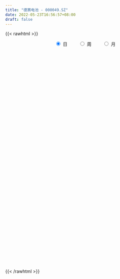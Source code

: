 ```yaml
---
title: "德赛电池 - 000049.SZ"
date: 2022-05-23T16:56:57+08:00
draft: false
---
```

{{< rawhtml >}}
    <div style="text-align: center">
        <label style="padding: 1rem;"><input style="margin-right: .5rem" type="radio" name="period" value="D" checked onclick="period_change(this)">日</label>
        <label style="padding: 1rem;"><input style="margin-right: .5rem" type="radio" name="period" value="W" onclick="period_change(this)">周</label>
        <label style="padding: 1rem;"><input style="margin-right: .5rem" type="radio" name="period" value="M" onclick="period_change(this)">月</label>
    </div>
    <div id="chart" style="height: 700px;"></div> 
    <script type="text/javascript">
        const D_v = [67679.56,105137.62,83216.57,48327.42,31265.89,49050.44,48768.55,57739.21,50580.55,45029.04,35443.71,46487.89,76725.84,75158.57,66295.89,48798.01,45842.63,200863.85,142887.99,100582.68,64294.46,65133.44,78711.48,79152.66,71125.25,47911.69,44919.52,58597.78,38576.14,170353.86,131396.57,75776.59,61388.95,76840.91,71359.3,48167.82,45245.86,114170.75,74999.65,137723.2,142581.75,168105.13,152833.16,135777.29,224670.75,124078.18,80580.9,84275.15,47357.67,102683.85,165346.2,116568.85,108369.08,77290.15,70464.95,65216.02,78241.46,94964.62,54721.47,67141.22,62062.8,64798.74,50033.85,50063.25,99430.26,62534.36,68411.5,53272.43,50270.93,28744.08,39198.53,46335.33,45384.51,74839.7,75478.66,68980.0,54332.28,66123.85,43203.59,78516.25,37722.09,60968.32,58658.24,52664.32,86401.99,55789.54,50729.49,64703.83,53307.33,56275.32,77859.26,63554.35,29299.47,32047.08,27031.12,76817.87,38648.5,71914.99,39221.41,46456.26,32794.34,35416.27,35868.1,44700.46,51882.71,41691.44,130132.77,100393.09,253286.26,336698.31,201256.96,566514.66,348889.74,325471.31,272548.22,373878.89,245373.05,222636.0,212580.83,246104.57,190806.75,224485.59,181399.0,129264.12,332312.22,467826.69,197649.77,219893.9,309156.35,318233.39,379773.18,275616.48,234065.65,145354.06,213037.46,255718.25,170830.24,145030.48,142024.8,131187.93,188555.2,195169.61,198210.06,211852.24,115414.25,120227.28,106691.8,102327.82,342226.1,128022.25,382676.91,217732.22,346758.14,401001.02,232226.6,139815.57,169688.66,127932.96,108805.92,80592.91,109663.12,205874.92,158167.06,146644.33,109246.02,107136.57,116795.14,89517.32,102229.39,155165.68,103890.46,134443.34,82343.47,83153.91,148089.57,102422.98,90874.79,81465.37,116182.39,69653.32,110626.53,90845.36,105805.31,87453.02,91415.72,85799.04,111030.32,137258.44,94931.47,91131.5,63203.17,108435.51,128194.93,94022.18,69908.94,79792.47,85237.41,117542.88,71203.05,61529.52,67943.07,92159.88,92646.92,71825.32,55778.0,64946.67,96158.76,98183.96,62538.61,107332.17,65227.03,53399.54,38661.06,35661.72,49281.38,35337.73,78660.9,52325.25,40029.7,46648.96,58395.46,60038.8,67371.3,48095.93,48927.14,37015.91,44511.16,37796.76,41220.72,33016.67,42398.08,32278.43,81938.69,68352.37,69700.29,59720.56,64350.8,62505.45,38795.3,25875.17,55803.5,75169.88,240572.12,170155.32,93331.1,114802.89,99709.87,73349.42,160091.67,97928.67]
const D_histogram = [0.0,-0.1981219373,-0.2327188747,-0.2318472686,-0.2426341246,-0.2008656422,-0.198508878,-0.2561487388,-0.279668956,-0.2511770113,-0.2022570171,-0.1495161436,-0.0705561981,0.0546121173,0.121436087,0.1060339998,0.0465331055,0.2230299673,0.2558088237,0.2787101326,0.2767112345,0.2429505278,0.2367468544,0.2626045413,0.1234788498,0.0435759115,-0.0194836107,-0.0955159145,-0.1198523916,0.0172569288,0.1814623701,0.2380047818,0.2635604962,0.2471280997,0.2496743619,0.1584143398,0.0159083643,0.1299610029,0.1329290767,0.2620522499,0.3516403055,0.5571888785,0.6721326339,0.7958518563,0.4917781657,0.2193882716,-0.0112397462,-0.2160722079,-0.3216413153,-0.3462186205,-0.4260806157,-0.5835676439,-0.7751130535,-0.8843259214,-1.0310752662,-0.9969266529,-0.8414204396,-0.6304491151,-0.5393423735,-0.4000352286,-0.3569043073,-0.2692586702,-0.2170624783,-0.1555800127,-0.0167660176,0.067023054,0.088031896,0.0508905422,-0.0364897704,-0.0482039332,-0.0242635755,-0.0522976257,-0.0275715196,-0.0416367205,-0.0929296663,-0.1534045207,-0.1967459249,-0.1253748573,-0.1005592994,-0.1659904965,-0.1729377041,-0.2055919871,-0.1665480486,-0.1161155098,0.008458641,0.0673226587,0.1105115047,0.0894885507,0.1028646723,0.0743691822,-0.0259204189,-0.1227711579,-0.1689879932,-0.1500344611,-0.1402543666,-0.0889239202,-0.0734082421,-0.1628582932,-0.1367996628,-0.0806356454,-0.0083689621,0.0064738315,0.0751526871,0.1569300059,0.2341486216,0.29330269,0.4454910678,0.5519928617,0.8248988842,0.914666959,1.1716066161,1.4396800998,1.4492811779,1.1874456349,1.0521206357,1.1082868133,0.9433821414,0.7189058267,0.4615977116,0.1680232577,-0.0089012908,-0.200292187,-0.3883909188,-0.5099268997,-0.3334608042,-0.1080745684,-0.0523484358,0.0379917573,0.1939489314,0.2186662328,0.4880811316,0.558757832,0.4398957825,0.3505803431,0.3617991317,0.4608599292,0.4293627647,0.2804648765,0.1507665041,-0.0023197592,-0.055778367,-0.3319867603,-0.2919581422,-0.2013957848,-0.1621992626,-0.1981346501,-0.3294460526,-0.374782289,-0.1055022601,0.3764727765,0.460015969,0.4909016881,0.8047948638,1.1334014586,1.2414287648,1.124583225,0.9503492671,0.6333707321,0.332710321,0.1047864641,-0.16958659,-0.6708035471,-0.9239012558,-1.2411048519,-1.3446613404,-1.3708128939,-1.2264521836,-1.1999949984,-1.0473356244,-0.6561901605,-0.4139561057,-0.5455542212,-0.5451954955,-0.5021567102,-0.2853577403,-0.3253623436,-0.2253571793,-0.3173284833,-0.5534576457,-0.6450529793,-0.8360376039,-0.8717733877,-0.9663391939,-1.0299983413,-1.0810966,-0.9685567939,-0.7721473375,-0.5435763228,-0.4312152876,-0.3522273188,-0.2843675305,-0.0982715195,-0.1000934013,-0.0424979015,0.0431627409,0.0674457348,0.0193421579,-0.0916611725,-0.1854344048,-0.2793177323,-0.3614641752,-0.4186285655,-0.3267999666,-0.2387899107,-0.2384825118,-0.3088723625,-0.1791808566,-0.022969808,0.1548475993,0.2990337831,0.3526547192,0.3908942776,0.4047211115,0.3697223326,0.2938679551,0.2288340747,0.2740975888,0.2454926701,0.2446570994,0.2088356182,0.1162390555,0.0570189817,-0.0670517425,-0.0594931799,-0.0315637908,0.0189861454,0.0953991377,0.1475510301,0.1564225874,0.1429740067,0.0609102816,-0.0206151171,-0.2556098286,-0.3520198627,-0.2594679893,-0.2202346357,-0.1209696591,-0.0308894767,0.0069113366,0.0661960098,0.1888158805,0.4730204953,0.7693980513,0.8423706546,0.8420753319,0.8539482997,0.820144352,0.7793181699,0.8237992689,0.8333006249]
const D_fast = [0.0,-0.2476524217,-0.3404290777,-0.3975192888,-0.468964676,-0.4774126041,-0.5246830594,-0.6463601049,-0.739797561,-0.7740998693,-0.7757441293,-0.7603822917,-0.6990613957,-0.560240051,-0.4630570595,-0.4519506468,-0.4998182647,-0.2675639111,-0.1708328487,-0.0782540067,-0.0110750962,0.0159018291,0.0688848693,0.1603936915,0.0521377124,-0.0168712479,-0.0848016728,-0.1847129552,-0.2390125303,-0.0975889777,0.1119820562,0.2280256633,0.3194715017,0.3648211301,0.4297859828,0.3781295456,0.2396006613,0.3861435506,0.4223438936,0.6169801293,0.7944782612,1.1393240539,1.4223009677,1.7449831542,1.5638540051,1.3463111788,1.1128732245,0.8540227108,0.6680432746,0.5569113143,0.3705291651,0.0671502259,-0.318173447,-0.6484677953,-1.0529859566,-1.2680690065,-1.3229179031,-1.2695588574,-1.3132877092,-1.2739893714,-1.320084527,-1.2997535574,-1.3018229851,-1.2792355227,-1.1446130319,-1.0440681969,-1.0010513809,-1.0254700991,-1.1219728543,-1.1457380004,-1.1278635366,-1.1689719932,-1.151138767,-1.175613148,-1.2501385104,-1.348964495,-1.4414923804,-1.4014650271,-1.4017892941,-1.5087181153,-1.5588997489,-1.6429520287,-1.6455451024,-1.624141441,-1.49745263,-1.4217579475,-1.3509412254,-1.3495920417,-1.310499752,-1.3204029466,-1.4271726524,-1.5547161809,-1.6431800145,-1.6617350977,-1.6870185948,-1.6579191285,-1.6607555109,-1.7909201352,-1.7990614206,-1.7630563145,-1.6928818717,-1.6764206203,-1.5889535929,-1.4679437726,-1.3321880015,-1.1997082606,-0.9361471158,-0.6916471066,-0.212516363,0.1059184516,0.6557597627,1.2837532713,1.6556746439,1.6907005096,1.8184056693,2.1516435503,2.2225844138,2.1778345557,2.0359258685,1.784357229,1.6052073578,1.3637434148,1.0785469533,0.8295292476,0.9226301419,1.1209977356,1.1636367593,1.2634748918,1.4679192987,1.5473031584,1.93873834,2.1491044984,2.1402163946,2.138546041,2.2402146124,2.4544903922,2.5303339189,2.4515522499,2.3595455035,2.2058793004,2.1384761009,1.7792710175,1.7463101001,1.7865235112,1.7851702178,1.6997011678,1.4860282521,1.3469964434,1.5899009074,2.165994138,2.3645413229,2.518152464,3.0332443556,3.6452013151,4.0635858125,4.227886079,4.2912394378,4.1326035858,3.9151207549,3.7133935141,3.3966238125,2.7277059686,2.243632946,1.6161531369,1.1764313133,0.8075765363,0.6453242007,0.3717826363,0.2626081042,0.489706028,0.6284510563,0.3604643856,0.2245242374,0.1420238451,0.28748338,0.1661381907,0.2098040602,0.0385006354,-0.3359929384,-0.5888515168,-0.9888455424,-1.2425246731,-1.5786752779,-1.8998340106,-2.2212064193,-2.3508058116,-2.3474331896,-2.2547562556,-2.2501990423,-2.2592679032,-2.2624999976,-2.1009718664,-2.1278170985,-2.0808460741,-1.9843947465,-1.9432503189,-1.9865183563,-2.1204369798,-2.2605688133,-2.4242815739,-2.5967940606,-2.7586155923,-2.748486985,-2.7201744069,-2.7794876358,-2.9270955772,-2.8421992854,-2.6917306888,-2.4752013817,-2.2562567521,-2.1144721363,-1.9785090084,-1.8635018967,-1.8060700924,-1.8084574811,-1.8162828429,-1.7024949316,-1.6697266827,-1.6093979785,-1.5930105553,-1.6565473541,-1.7015126825,-1.8423463422,-1.8496610746,-1.8296226333,-1.7743261607,-1.674063384,-1.5850237341,-1.5370465299,-1.5147516089,-1.5815877636,-1.6682669416,-1.9671641102,-2.15157911,-2.123894234,-2.1397195392,-2.0706969774,-1.9883391642,-1.9488105167,-1.8729768411,-1.7031530003,-1.3006932617,-0.8119661928,-0.5284009259,-0.3181774156,-0.0928173729,0.0784147674,0.2324181278,0.4828490441,0.7006755563]
const D_slow = [0.0,-0.0495304843,-0.107710203,-0.1656720202,-0.2263305513,-0.2765469619,-0.3261741814,-0.3902113661,-0.4601286051,-0.5229228579,-0.5734871122,-0.6108661481,-0.6285051976,-0.6148521683,-0.5844931465,-0.5579846466,-0.5463513702,-0.4905938784,-0.4266416725,-0.3569641393,-0.2877863307,-0.2270486987,-0.1678619851,-0.1022108498,-0.0713411373,-0.0604471595,-0.0653180621,-0.0891970407,-0.1191601387,-0.1148459065,-0.0694803139,-0.0099791185,0.0559110056,0.1176930305,0.1801116209,0.2197152059,0.223692297,0.2561825477,0.2894148169,0.3549278793,0.4428379557,0.5821351753,0.7501683338,0.9491312979,1.0720758393,1.1269229072,1.1241129707,1.0700949187,0.9896845899,0.9031299347,0.7966097808,0.6507178698,0.4569396065,0.2358581261,-0.0219106904,-0.2711423536,-0.4814974635,-0.6391097423,-0.7739453357,-0.8739541428,-0.9631802196,-1.0304948872,-1.0847605068,-1.12365551,-1.1278470143,-1.1110912509,-1.0890832769,-1.0763606413,-1.0854830839,-1.0975340672,-1.1035999611,-1.1166743675,-1.1235672474,-1.1339764275,-1.1572088441,-1.1955599743,-1.2447464555,-1.2760901698,-1.3012299947,-1.3427276188,-1.3859620448,-1.4373600416,-1.4789970538,-1.5080259312,-1.505911271,-1.4890806063,-1.4614527301,-1.4390805924,-1.4133644243,-1.3947721288,-1.4012522335,-1.431945023,-1.4741920213,-1.5117006366,-1.5467642282,-1.5689952083,-1.5873472688,-1.6280618421,-1.6622617578,-1.6824206691,-1.6845129097,-1.6828944518,-1.66410628,-1.6248737785,-1.5663366231,-1.4930109506,-1.3816381837,-1.2436399682,-1.0374152472,-0.8087485074,-0.5158468534,-0.1559268285,0.206393466,0.5032548747,0.7662850336,1.043356737,1.2792022723,1.458928729,1.5743281569,1.6163339713,1.6141086486,1.5640356019,1.4669378722,1.3394561472,1.2560909462,1.2290723041,1.2159851951,1.2254831344,1.2739703673,1.3286369255,1.4506572084,1.5903466664,1.700320612,1.7879656978,1.8784154807,1.993630463,2.1009711542,2.1710873733,2.2087789994,2.2081990596,2.1942544678,2.1112577778,2.0382682422,1.987919296,1.9473694804,1.8978358179,1.8154743047,1.7217787324,1.6954031674,1.7895213615,1.9045253538,2.0272507758,2.2284494918,2.5117998564,2.8221570477,3.1033028539,3.3408901707,3.4992328537,3.582410434,3.60860705,3.5662104025,3.3985095157,3.1675342018,2.8572579888,2.5210926537,2.1783894302,1.8717763843,1.5717776347,1.3099437286,1.1458961885,1.0424071621,0.9060186068,0.7697197329,0.6441805553,0.5728411203,0.4915005344,0.4351612395,0.3558291187,0.2174647073,0.0562014625,-0.1528079385,-0.3707512854,-0.6123360839,-0.8698356693,-1.1401098193,-1.3822490177,-1.5752858521,-1.7111799328,-1.8189837547,-1.9070405844,-1.978132467,-2.0027003469,-2.0277236972,-2.0383481726,-2.0275574874,-2.0106960537,-2.0058605142,-2.0287758073,-2.0751344085,-2.1449638416,-2.2353298854,-2.3399870268,-2.4216870184,-2.4813844961,-2.5410051241,-2.6182232147,-2.6630184288,-2.6687608808,-2.630048981,-2.5552905352,-2.4671268554,-2.369403286,-2.2682230082,-2.175792425,-2.1023254362,-2.0451169176,-1.9765925204,-1.9152193528,-1.854055078,-1.8018461734,-1.7727864096,-1.7585316641,-1.7752945998,-1.7901678947,-1.7980588424,-1.7933123061,-1.7694625217,-1.7325747641,-1.6934691173,-1.6577256156,-1.6424980452,-1.6476518245,-1.7115542816,-1.7995592473,-1.8644262446,-1.9194849036,-1.9497273183,-1.9574496875,-1.9557218534,-1.9391728509,-1.8919688808,-1.773713757,-1.5813642441,-1.3707715805,-1.1602527475,-0.9467656726,-0.7417295846,-0.5469000421,-0.3409502249,-0.1326250686]
const D_data = [['2021-05-12', 45.608, 44.3838, 43.7766, 45.8528],['2021-05-13', 44.0704, 41.2793, 41.0051, 44.0802],['2021-05-14', 41.2695, 42.5132, 40.2803, 42.8168],['2021-05-17', 42.3076, 42.6601, 41.6514, 42.9931],['2021-05-18', 42.6406, 42.2684, 41.72, 42.6406],['2021-05-19', 42.2684, 42.7972, 41.8375, 43.5807],['2021-05-20', 42.6601, 42.2194, 41.9256, 43.1596],['2021-05-21', 42.6503, 41.0834, 40.9855, 42.6503],['2021-05-24', 40.77, 41.0148, 40.3391, 41.4947],['2021-05-25', 40.9855, 41.3968, 40.6525, 41.5437],['2021-05-26', 41.3086, 41.6025, 41.2303, 42.004],['2021-05-27', 41.4262, 41.7004, 41.4262, 41.8669],['2021-05-28', 41.7102, 42.2096, 41.622, 43.0813],['2021-05-31', 42.4055, 43.2477, 42.4055, 43.5807],['2021-06-01', 43.5807, 43.0225, 42.1117, 43.5807],['2021-06-02', 42.9148, 42.1411, 41.9746, 43.4436],['2021-06-03', 41.9648, 41.3674, 41.1324, 42.0921],['2021-06-04', 41.3772, 44.6776, 41.3282, 45.5002],['2021-06-07', 44.2761, 43.5709, 42.7287, 44.8539],['2021-06-08', 43.189, 43.757, 43.189, 45.1477],['2021-06-09', 43.7276, 43.6787, 42.5328, 43.9333],['2021-06-10', 43.522, 43.3555, 42.5916, 44.041],['2021-06-11', 43.6297, 43.757, 42.9148, 44.1683],['2021-06-15', 43.7962, 44.3936, 43.3555, 44.8147],['2021-06-16', 44.4621, 42.1607, 41.9158, 44.5111],['2021-06-17', 41.9648, 42.3663, 41.7983, 42.5328],['2021-06-18', 42.3663, 42.1901, 41.7983, 42.6797],['2021-06-21', 42.1019, 41.5927, 41.2695, 42.1803],['2021-06-22', 41.7787, 41.8669, 41.5045, 41.906],['2021-06-23', 41.9942, 44.1389, 41.5339, 45.4219],['2021-06-24', 45.0301, 45.3631, 44.0704, 46.2054],['2021-06-25', 45.3729, 44.7755, 43.8647, 45.4121],['2021-06-28', 44.658, 44.8147, 44.3838, 45.3435],['2021-06-29', 45.0106, 44.5307, 44.5111, 46.1074],['2021-06-30', 44.2565, 44.9518, 43.2967, 45.0497],['2021-07-01', 44.6286, 43.7276, 43.6297, 44.8343],['2021-07-02', 43.522, 42.5524, 42.3761, 43.6003],['2021-07-05', 42.5524, 45.7842, 42.5034, 45.8626],['2021-07-06', 45.5394, 44.8539, 44.2956, 46.1466],['2021-07-07', 44.707, 46.9986, 44.4132, 47.4393],['2021-07-08', 47.2924, 47.4002, 46.6363, 48.9671],['2021-07-09', 46.8126, 50.0933, 46.3523, 50.4655],['2021-07-12', 50.2696, 50.4165, 48.9671, 51.4155],['2021-07-13', 50.4263, 51.8855, 49.7506, 52.1108],['2021-07-14', 50.4361, 46.695, 46.695, 50.4361],['2021-07-15', 46.0193, 45.9703, 44.2761, 46.6167],['2021-07-16', 45.3435, 45.3729, 44.8735, 46.2739],['2021-07-19', 44.8539, 44.5797, 43.4436, 45.5296],['2021-07-20', 43.7668, 44.9126, 43.5611, 44.9518],['2021-07-21', 44.9714, 45.4415, 44.9714, 46.4894],['2021-07-22', 43.0911, 44.2761, 42.3272, 44.5307],['2021-07-23', 43.8256, 42.3565, 42.1411, 43.8745],['2021-07-26', 42.1215, 40.5154, 40.0649, 42.1215],['2021-07-27', 40.4468, 40.1139, 39.7711, 41.5437],['2021-07-28', 39.8592, 38.1943, 37.7438, 39.8592],['2021-07-29', 38.8505, 39.3206, 38.6253, 39.7907],['2021-07-30', 39.3989, 40.5643, 38.635, 41.1324],['2021-08-02', 40.8484, 41.5829, 40.6133, 42.1117],['2021-08-03', 41.4849, 40.3293, 40.2412, 41.4849],['2021-08-04', 40.2118, 41.0638, 40.2118, 41.0834],['2021-08-05', 41.1324, 39.918, 39.8396, 41.152],['2021-08-06', 40.0551, 40.437, 38.7036, 40.6133],['2021-08-09', 40.3391, 40.0257, 39.2716, 40.3391],['2021-08-10', 40.0453, 40.1432, 39.5654, 40.3293],['2021-08-11', 40.251, 41.4262, 40.1824, 41.8669],['2021-08-12', 41.8179, 41.2009, 41.0246, 41.8375],['2021-08-13', 41.1324, 40.6035, 40.3685, 41.622],['2021-08-16', 40.2705, 39.7319, 39.252, 40.2999],['2021-08-17', 39.5262, 38.6155, 38.5665, 39.7319],['2021-08-18', 38.5959, 39.1051, 38.4881, 39.1247],['2021-08-19', 39.1149, 39.3989, 38.6155, 39.6927],['2021-08-20', 39.4871, 38.5469, 38.1943, 39.4871],['2021-08-23', 38.5469, 39.0072, 38.3902, 39.1639],['2021-08-24', 39.0464, 38.3608, 38.1943, 39.1443],['2021-08-25', 38.3706, 37.499, 37.3031, 38.3902],['2021-08-26', 37.499, 36.8135, 36.7743, 37.9495],['2021-08-27', 36.4315, 36.4315, 35.8537, 36.9506],['2021-08-30', 36.5784, 37.6361, 36.5784, 37.6557],['2021-08-31', 37.6361, 37.0387, 36.7351, 37.6655],['2021-09-01', 36.8135, 35.5012, 34.9625, 37.0093],['2021-09-02', 35.1878, 35.7068, 35.129, 35.8635],['2021-09-03', 35.7068, 34.9233, 34.8646, 35.7068],['2021-09-06', 34.9625, 35.4816, 34.5218, 35.5403],['2021-09-07', 35.5012, 35.5403, 35.1584, 35.5991],['2021-09-08', 35.4522, 36.6862, 35.3249, 37.0877],['2021-09-09', 36.6666, 36.1769, 35.7166, 36.6666],['2021-09-10', 36.0202, 36.1181, 35.7656, 36.363],['2021-09-13', 36.1181, 35.2465, 35.0604, 36.1867],['2021-09-14', 35.2073, 35.5305, 34.8646, 35.9712],['2021-09-15', 35.5305, 34.8352, 34.7079, 35.6383],['2021-09-16', 34.7177, 33.4054, 33.3368, 34.7666],['2021-09-17', 33.4054, 32.6513, 32.0441, 33.6698],['2021-09-22', 32.1714, 32.5729, 31.8972, 32.7982],['2021-09-23', 32.71, 32.9744, 32.71, 33.1997],['2021-09-24', 32.8863, 32.6023, 32.3379, 33.2585],['2021-09-27', 32.71, 32.9744, 32.71, 33.8656],['2021-09-28', 33.1018, 32.4162, 32.2301, 33.1801],['2021-09-29', 32.2204, 30.5751, 30.389, 32.2204],['2021-09-30', 30.5555, 31.4956, 30.5555, 31.525],['2021-10-08', 31.7405, 31.7699, 31.3292, 32.3966],['2021-10-11', 31.8286, 32.0441, 31.5838, 32.2791],['2021-10-12', 31.9461, 31.3194, 30.957, 31.9461],['2021-10-13', 31.4761, 32.0147, 31.2704, 32.0539],['2021-10-14', 32.0245, 32.4456, 31.8678, 32.7492],['2021-10-15', 32.3183, 32.7492, 31.9951, 33.092],['2021-10-18', 32.7002, 32.8863, 32.3673, 33.4054],['2021-10-19', 33.1605, 34.7177, 33.1605, 34.7471],['2021-10-20', 34.7373, 35.0604, 34.0811, 35.129],['2021-10-21', 35.5893, 38.5665, 35.462, 38.5665],['2021-10-22', 39.6046, 37.8222, 37.7047, 40.4566],['2021-10-25', 38.5763, 41.6025, 38.5763, 41.6025],['2021-10-26', 43.0911, 44.1683, 42.1019, 45.7647],['2021-10-27', 42.5916, 42.8462, 41.3282, 43.2869],['2021-10-28', 43.0911, 39.869, 39.869, 43.6787],['2021-10-29', 40.7602, 41.3674, 40.5154, 43.0813],['2021-11-01', 41.3772, 44.5503, 40.2608, 44.9518],['2021-11-02', 44.0704, 42.4741, 42.0138, 44.2565],['2021-11-03', 41.7689, 41.5339, 40.5643, 43.1498],['2021-11-04', 41.6514, 40.5056, 39.9865, 41.8081],['2021-11-05', 40.1628, 39.0366, 38.7819, 40.1628],['2021-11-08', 38.968, 39.5165, 38.2923, 39.9767],['2021-11-09', 39.301, 38.4784, 38.1454, 40.0355],['2021-11-10', 38.4686, 37.4696, 36.7253, 38.4686],['2021-11-11', 37.2444, 37.3031, 37.166, 37.8222],['2021-11-12', 37.215, 41.0344, 36.7743, 41.0344],['2021-11-15', 41.5241, 42.7385, 40.3783, 44.7559],['2021-11-16', 42.6014, 41.4849, 40.9953, 42.6797],['2021-11-17', 41.5339, 42.4839, 40.9365, 42.9344],['2021-11-18', 42.4937, 44.2467, 41.4849, 44.7363],['2021-11-19', 44.2271, 43.4436, 43.14, 46.9888],['2021-11-22', 44.7755, 47.7919, 43.7766, 47.7919],['2021-11-23', 48.3109, 46.8615, 45.8332, 48.3109],['2021-11-24', 46.2837, 44.991, 44.8343, 47.6842],['2021-11-25', 44.7853, 45.3631, 44.1781, 45.7353],['2021-11-26', 44.8832, 46.9595, 44.7657, 47.3904],['2021-11-29', 45.5492, 48.9671, 45.4415, 49.2217],['2021-11-30', 48.4285, 48.164, 47.312, 49.4959],['2021-12-01', 48.4774, 46.793, 46.0389, 48.4774],['2021-12-02', 46.176, 46.7636, 45.2554, 47.596],['2021-12-03', 46.6265, 46.078, 46.0487, 47.645],['2021-12-06', 45.3925, 47.0574, 44.7853, 47.1847],['2021-12-07', 46.5971, 43.522, 43.1008, 46.8028],['2021-12-08', 43.9431, 46.8909, 43.757, 47.312],['2021-12-09', 46.509, 47.9682, 46.3229, 48.8202],['2021-12-10', 47.645, 47.8115, 47.0182, 48.8104],['2021-12-13', 47.5764, 47.0084, 46.0976, 48.0367],['2021-12-14', 46.6461, 45.4121, 45.3435, 46.8615],['2021-12-15', 45.2456, 45.9801, 45.2456, 46.8615],['2021-12-16', 46.0193, 50.583, 45.0595, 50.583],['2021-12-17', 54.8138, 55.6462, 53.6679, 55.6462],['2021-12-20', 56.7431, 52.7865, 52.4242, 58.1533],['2021-12-21', 52.5613, 53.0999, 50.9356, 54.3927],['2021-12-22', 53.0999, 58.408, 53.0412, 58.408],['2021-12-23', 57.223, 61.4537, 56.3611, 64.0392],['2021-12-24', 61.9532, 61.2089, 60.2491, 62.6877],['2021-12-27', 60.6311, 59.7399, 59.1229, 62.4331],['2021-12-28', 59.7497, 59.5244, 57.0565, 60.0826],['2021-12-29', 59.5342, 57.5266, 56.4885, 59.6126],['2021-12-30', 57.0859, 56.9487, 56.2926, 58.7507],['2021-12-31', 57.6049, 57.1152, 56.3122, 58.2513],['2022-01-04', 57.5853, 55.656, 54.6865, 58.075],['2022-01-05', 54.853, 50.867, 50.0933, 55.3524],['2022-01-06', 51.2979, 51.7582, 49.1924, 52.7767],['2022-01-07', 51.2294, 48.9671, 48.9279, 52.0324],['2022-01-10', 49.2315, 49.8485, 48.0171, 50.2109],['2022-01-11', 49.6526, 49.7114, 49.4666, 51.8562],['2022-01-12', 50.1227, 51.4155, 49.8093, 52.1402],['2022-01-13', 51.3175, 49.6722, 48.9671, 51.6701],['2022-01-14', 48.9671, 51.0433, 48.9279, 51.5917],['2022-01-17', 50.4655, 54.9999, 50.2402, 55.4014],['2022-01-18', 54.2556, 54.5787, 53.2077, 56.1457],['2022-01-19', 54.187, 49.9464, 49.7995, 54.4025],['2022-01-20', 50.0346, 50.9258, 49.6037, 51.7778],['2022-01-21', 52.2185, 51.2588, 50.4557, 53.3644],['2022-01-24', 50.5341, 53.9128, 49.6722, 55.9106],['2022-01-25', 53.6582, 51.0041, 50.9258, 55.1859],['2022-01-26', 51.435, 52.767, 51.4155, 53.4721],['2022-01-27', 52.8551, 50.2207, 49.9269, 52.8845],['2022-01-28', 50.1423, 47.2141, 45.3337, 50.7201],['2022-02-07', 48.4578, 47.6744, 47.0084, 49.3001],['2022-02-08', 47.1064, 45.0595, 44.0312, 47.2239],['2022-02-09', 45.1477, 45.6667, 43.8745, 45.6863],['2022-02-10', 45.4121, 43.7668, 43.2282, 45.608],['2022-02-11', 43.189, 42.8168, 42.7483, 44.3936],['2022-02-14', 42.6112, 41.671, 41.3674, 43.5709],['2022-02-15', 41.8375, 42.8854, 41.4262, 43.2575],['2022-02-16', 42.9442, 43.8647, 42.9442, 44.707],['2022-02-17', 43.5807, 44.658, 43.2967, 45.3925],['2022-02-18', 44.09, 43.4828, 42.7091, 44.1487],['2022-02-21', 43.238, 43.0029, 42.1313, 43.5513],['2022-02-22', 43.1694, 42.7287, 41.6612, 43.4632],['2022-02-23', 42.7189, 44.4621, 42.5034, 44.7363],['2022-02-24', 43.9823, 42.239, 41.622, 44.7168],['2022-02-25', 42.6601, 42.7875, 42.5034, 44.041],['2022-02-28', 42.7875, 43.238, 41.7885, 43.4534],['2022-03-01', 43.5611, 42.523, 41.9844, 43.6297],['2022-03-02', 42.0627, 41.2989, 40.6721, 42.0627],['2022-03-03', 41.3674, 39.7613, 39.6144, 41.5045],['2022-03-04', 39.2716, 39.017, 38.8799, 39.9376],['2022-03-07', 39.017, 38.0181, 37.783, 39.017],['2022-03-08', 38.0181, 37.1171, 36.4119, 38.5763],['2022-03-09', 36.9114, 36.4119, 34.7079, 37.3619],['2022-03-10', 37.2248, 37.7341, 36.8428, 38.0768],['2022-03-11', 37.0191, 37.5969, 36.3042, 37.7536],['2022-03-14', 37.0877, 36.1867, 36.1867, 37.0877],['2022-03-15', 36.0398, 34.5218, 34.4728, 36.549],['2022-03-16', 35.2465, 36.6176, 34.1301, 37.1758],['2022-03-17', 37.3619, 37.264, 37.1464, 38.0964],['2022-03-18', 37.0681, 38.116, 36.7253, 38.1748],['2022-03-21', 38.1552, 38.3804, 37.7341, 39.6242],['2022-03-22', 38.5175, 37.6851, 37.5088, 38.5175],['2022-03-23', 37.832, 37.6949, 37.2836, 38.0572],['2022-03-24', 37.6067, 37.5186, 36.931, 37.6851],['2022-03-25', 37.5871, 36.8428, 36.7253, 37.8026],['2022-03-28', 36.647, 35.9908, 35.6676, 36.647],['2022-03-29', 36.1867, 35.6578, 35.6187, 36.7057],['2022-03-30', 36.2161, 36.9016, 36.2161, 37.264],['2022-03-31', 36.5001, 35.9516, 35.8243, 36.8037],['2022-04-01', 35.6481, 36.1475, 35.3151, 36.3826],['2022-04-06', 35.9516, 35.5305, 35.1584, 36.0398],['2022-04-07', 35.2367, 34.3455, 34.3161, 35.3738],['2022-04-08', 34.277, 34.1692, 33.2976, 34.4043],['2022-04-11', 33.8265, 32.6023, 32.1224, 33.9146],['2022-04-12', 32.2693, 33.6306, 32.2204, 33.709],['2022-04-13', 33.2976, 33.6894, 33.1507, 34.463],['2022-04-14', 33.8559, 33.9244, 33.6894, 34.3749],['2022-04-15', 33.611, 34.3847, 33.3172, 34.3847],['2022-04-18', 34.277, 34.277, 33.4935, 34.277],['2022-04-19', 34.0909, 33.7775, 33.4935, 34.8156],['2022-04-20', 33.6894, 33.3662, 33.2976, 33.944],['2022-04-21', 33.1018, 32.093, 31.907, 33.3956],['2022-04-22', 31.7699, 31.4369, 31.0647, 31.9951],['2022-04-25', 30.6534, 28.303, 28.2932, 30.7415],['2022-04-26', 28.4891, 28.6458, 27.9994, 29.6937],['2022-04-27', 28.1953, 30.4967, 27.7839, 30.5946],['2022-04-28', 30.1833, 29.723, 29.3803, 30.438],['2022-04-29', 30.0658, 30.438, 29.7328, 30.7122],['2022-05-05', 30.3694, 30.4967, 29.8993, 30.7905],['2022-05-06', 29.7524, 29.8993, 29.3411, 30.2225],['2022-05-09', 29.8895, 30.1833, 29.6937, 30.6044],['2022-05-10', 29.8503, 31.2998, 29.5565, 31.2998],['2022-05-11', 31.7503, 34.4337, 31.7503, 34.4337],['2022-05-12', 35.2563, 36.4217, 33.993, 37.0191],['2022-05-13', 36.5295, 35.0604, 34.796, 36.98],['2022-05-16', 35.0604, 34.8352, 34.4826, 35.4032],['2022-05-17', 34.7666, 35.5501, 34.1007, 35.8537],['2022-05-18', 35.87, 35.47, 35.04, 35.88],['2022-05-19', 34.71, 35.73, 34.63, 35.77],['2022-05-20', 36.01, 37.39, 35.95, 37.97],['2022-05-23', 37.5, 37.73, 36.75, 37.86]]
const W_v = [258869.57,178777.78,171009.51,139288.15,108513.61,189269.61,126531.83,191076.13,302103.44,421905.22,248517.65,150341.74,141908.6,119259.33,111912.9,230139.9,261192.94,164693.87,251217.32,191692.32,174986.81,135880.44,116596.11,205950.85,196718.01,157484.35,233553.55,185833.9,172299.48,136874.28,76974.84,46334.53,211586.76,165590.46,215183.26,164036.45,165716.13,80740.82,115164.61,124113.45,125190.62,73485.21,250203.29,303498.38,239888.3,149684.76,130604.26,97791.08,125018.33,95823.21,99853.88,123263.47,184150.38,139135.69,87049.39,68467.92,61048.22,63749.57,59472.99,59940.12,61531.87,59067.23,49905.33,85065.61,154146.72,120414.26,316939.72,237276.58,202927.65,181045.13,176958.07,158192.33,92664.51,99170.42,148053.48,71236.02,169374.48,120122.64,82361.13,97336.28,216545.15,198162.55,219001.13,262987.74,211471.49,188305.03,139037.12,141890.18,126827.87,112036.31,191978.39,74292.34,220450.39,175523.92,112617.88,99914.99,110571.03,146399.87,230249.59,296619.46,226607.97,133913.23,122179.9,491294.97,785092.52,638176.38,877956.74,715025.8899999999,488889.1200000001,527124.01,380628.92,848448.38,561213.2699999999,68921.55,345429.59,506770.55,273766.15,358335.85,619208.6400000001,366249.9300000001,291482.04,353297.32,416214.29,473809.88,512383.35,443115.72,274566.19,400766.43,597828.79,421422.91,443417.1,525790.04,601610.75,632919.72,297558.8,332008.67,266774.62,280132.49,244570.64,175870.89,243422.3,190428.9,139129.62,598121.59,603075.24,438252.32,336338.39,404214.75,269896.93,222410.48,330513.17,229635.46,361953.6,256058.65,198584.53,284387.7,191939.81,140534.67,145279.3,189957.84,124296.48,110443.02,83486.63,67103.95,30130.48,22943.4,107703.19,61174.44,167395.29,226078.74,244662.34,171345.37,252904.34,143947.04,149496.46,156899.47,568253.49,460876.77,427062.24,381718.35,391469.62,396110.55,257996.57,107544.94,79577.81,178980.41,149199.39,123450.31,108603.76,196073.26,178970.84,109065.41,130774.25,159807.35,196609.53,119057.96,359424.8,235151.51,254267.03,436958.9500000001,451610.05,243109.12,474700.9399999999,303002.84,637580.48,717940.28,516231.72,399581.66,343688.85,330473.22,217821.3,319015.15,286534.1,304243.58,315700.09,88377.67,226602.77,46456.26,200661.88,862201.8700000001,1714680.8899999999,1300573.3400000001,1058267.6799999999,1512760.1000000001,1247846.8299999998,844791.7,909201.36,799495.25,1580394.8900000001,626836.02,620349.4300000001,524924.4400000001,558996.86,539035.1,464383.54,520434.99,484987.29,423684.75,386104.71,377606.0,300281.52,255634.96,165083.22,245921.44,186710.66,344062.71,101300.75,567575.99,541284.95,97928.67]
const W_histogram = [0.0,0.0428216524,0.1031399083,0.0738588619,0.059780544,0.1295293966,0.1276482068,0.1621990569,0.2231666418,0.1545268897,0.0375410859,-0.0724038788,-0.0904865784,-0.1890048072,-0.246699894,-0.1265897365,0.0322616137,-0.054868608,-0.3310177894,-0.6119965205,-0.775708514,-0.849813585,-0.8874538495,-0.902773882,-0.7538372801,-0.7106199489,-0.7586002887,-0.7273245861,-0.7879978407,-0.8226838143,-0.7245712387,-0.5883048557,-0.386982575,-0.177205042,-0.0443626287,-0.0905318869,0.0032323369,0.0389678382,0.0948332928,0.0753574331,0.0757957067,0.1095224374,0.286074669,0.3511635086,0.3770212607,0.3225638023,0.2974562581,0.2312283575,0.0699939962,0.0300797936,-0.034656311,-0.006102014,0.0773614877,0.1263931018,0.097882404,0.122853935,0.1025897139,0.0954592946,0.1037689571,0.1094692321,0.0864375251,0.1048964089,0.0996207325,-0.0619400361,-0.0490182125,0.0158770108,0.2886952376,0.4549436901,0.6122591601,0.6431630401,0.6411116163,0.6079248365,0.5311030669,0.4401187342,0.3929721589,0.3777817827,0.3833858262,0.3075224886,0.2452655431,0.1776488301,0.2740854492,0.3751573702,0.4634404512,0.4708235155,0.4866028451,0.53516678,0.4976334593,0.5110879168,0.4144165591,0.336648963,0.0732497778,-0.1136460583,-0.3279865182,-0.5172700081,-0.6502885249,-0.6914675384,-0.7692130516,-0.7497132715,-0.6417593058,-0.5156626182,-0.3991433956,-0.3415930654,-0.3110907351,-0.0189037617,0.2719929102,0.483357618,0.7630199074,0.9949150912,0.9536222218,0.9426787521,0.8758371763,1.0428443524,0.9513516935,0.8106900884,0.6267078373,0.4849776804,0.3835979322,0.142640973,0.0155147512,-0.1534981004,-0.2775305065,-0.3335417197,-0.2602464311,-0.1988427829,-0.1334013962,-0.1062783511,-0.0347780882,0.0013517063,0.1634502397,0.274513985,0.1656831504,0.204303066,0.2997434833,0.1648567552,0.1173536691,-0.1501760405,-0.4662298804,-0.7456083188,-0.8980710927,-0.944602647,-0.8350710358,-0.7589661724,-0.6717064401,-0.1492569152,0.2249736031,0.2472968795,0.2790651161,0.5248395737,0.6174143929,0.6765785324,0.5843988754,0.5308694502,0.6552707853,0.5738694026,0.5096154046,0.7234399419,0.7031397906,0.5997122873,0.4830815897,0.4175673503,0.2629342189,-0.0726121147,-0.2824316172,-0.5097208433,-0.6460872226,-0.6140271704,-0.582472384,-0.6318626365,-0.6591310593,-0.4482314869,-0.2123843588,-0.1703531208,-0.2962255526,-0.2902046916,-0.3239614249,-0.2994126817,0.2836855718,0.7352778878,0.947382491,1.1550086683,1.5736297679,1.2653359695,1.1728548766,1.2042163004,1.0717285232,0.5831394584,0.4479848209,0.1822433784,0.0176995164,0.0271439028,-0.2373180277,-0.3726793194,-0.5649179564,-0.5532738888,-0.5330071338,-0.5751683885,-0.8655904417,-1.1182005791,-1.1682021454,-1.0002983095,-0.918590039,-0.9343424651,-0.7432359585,-0.7376656508,-0.2238808841,-0.2004678381,-0.3764354314,-0.5891628781,-0.7061863147,-0.7367305988,-0.851664134,-1.015277575,-1.1597616423,-1.1095392187,-1.2348748384,-1.2427459972,-1.2412475621,-1.1429937493,-0.9416496007,-0.4228486394,0.1711948291,0.4058753229,0.6783277946,0.9848811421,1.3651204901,1.4878688401,1.6062841865,2.101479446,2.6570906728,2.5991384629,1.8949882297,1.4708981918,1.1224779577,0.5653164894,-0.1172631947,-0.5192753879,-0.810050622,-1.2102675774,-1.5053449678,-1.5918682719,-1.6538904295,-1.6566546605,-1.7002344772,-1.623233817,-1.6728668896,-1.6710826378,-1.6039869124,-1.1320687586,-0.6092739802,-0.2075794506]
const W_fast = [0.0,0.0535270655,0.1396302985,0.1288139676,0.1296807856,0.2318119874,0.2618428493,0.3369434637,0.453702709,0.4236946794,0.316094147,0.1880482126,0.1473438684,0.0015744378,-0.1177956225,-0.0293328991,0.1375838546,0.0367364809,-0.3221671479,-0.7561450092,-1.1137841311,-1.4003425984,-1.6598463253,-1.9008598283,-1.9403825464,-2.0748202024,-2.3124506144,-2.4630060584,-2.7206787731,-2.9610357003,-3.0440659344,-3.0548757653,-2.9502991284,-2.7848228558,-2.6630710998,-2.7318733296,-2.6373010217,-2.5918235607,-2.512249783,-2.5128862843,-2.4934990842,-2.432391744,-2.1843208452,-2.0314411284,-1.9113280611,-1.885144569,-1.8358880487,-1.8443088599,-1.9880447221,-2.0204389763,-2.0938391586,-2.0668103652,-1.9640064915,-1.883376602,-1.8874166988,-1.831731684,-1.8263484767,-1.8096140723,-1.7753621706,-1.7422945875,-1.7437169132,-1.6990339272,-1.6794044205,-1.8564501982,-1.8557829277,-1.7869184517,-1.4419264154,-1.1619420404,-0.8515617804,-0.6598671404,-0.5016406601,-0.3828462308,-0.3268922336,-0.3078468828,-0.2567504184,-0.1774953489,-0.0760448488,-0.0750275642,-0.075968124,-0.0991726295,0.065785352,0.2606466155,0.4647898093,0.5898787524,0.7273087933,0.9096644232,0.9965394674,1.1377659041,1.1446986861,1.1510933308,0.90600659,0.6906992394,0.3943621499,0.0757611579,-0.21982949,-0.4338753881,-0.7039241642,-0.871852702,-0.9243385627,-0.9271575298,-0.910424156,-0.9382720922,-0.9855424457,-0.6980814127,-0.3391865133,-0.006982401,0.4634348653,0.944058822,1.141171508,1.3658977262,1.5180154445,1.9457337088,2.0920789733,2.1540898902,2.1267845985,2.1062988616,2.1008185965,1.8955218805,1.7722743465,1.5648869698,1.3714719372,1.232075294,1.2403089749,1.2520019273,1.284092965,1.2846464223,1.3474521632,1.3839198843,1.5868809776,1.7665732191,1.6991631721,1.7888588542,1.9592351424,1.865562603,1.8473979342,1.5423242144,1.1097129045,0.6439323863,0.2669518392,-0.0157303767,-0.1149665246,-0.2286032042,-0.3092700819,0.1758652142,0.6063391333,0.6904866296,0.7920211452,1.1690054962,1.4159339137,1.6442426862,1.698162748,1.7773506854,2.0655697168,2.1276356848,2.190785538,2.5854700607,2.740954857,2.7874554255,2.7915951254,2.8304727236,2.7415731469,2.3878737846,2.1074463779,1.7527269409,1.454838756,1.3333920156,1.2193287059,1.0119727943,0.8199216067,0.9187633074,1.1015143458,1.1009573036,0.9010284836,0.8344981718,0.7197510823,0.669446655,1.3234663015,1.9588780894,2.4078283154,2.9042066598,3.7162352013,3.7242753953,3.9250080215,4.2574235204,4.392867874,4.0500636738,4.0269052415,3.8067246436,3.6466056608,3.6628360228,3.3390445853,3.1105134639,2.7770453378,2.6503709332,2.5373859046,2.3514325529,1.8446128893,1.3124526071,0.9704005044,0.8882297629,0.7402905237,0.4909524814,0.4962499982,0.3174038933,0.775218439,0.7485145254,0.4784380743,0.118419908,-0.1751501072,-0.3898770411,-0.7177266098,-1.1351594445,-1.5695839224,-1.7967463034,-2.2308006327,-2.5493582909,-2.8581717462,-3.0456663708,-3.0797346224,-2.6666458209,-2.0298036451,-1.6936543206,-1.2516199003,-0.6988462672,0.0226732033,0.5173887633,1.0373751564,2.0579402773,3.2778241724,3.8696565782,3.6392534024,3.5828879125,3.5150871678,3.0992548218,2.3873593391,1.8555282989,1.3622404093,0.6594565595,-0.0119570728,-0.4964474448,-0.9719422099,-1.388870106,-1.857508542,-2.1863163361,-2.654166131,-3.0701525386,-3.4040535413,-3.2151525772,-2.8446762938,-2.4948766269]
const W_slow = [0.0,0.0107054131,0.0364903902,0.0549551057,0.0699002417,0.1022825908,0.1341946425,0.1747444067,0.2305360672,0.2691677896,0.2785530611,0.2604520914,0.2378304468,0.190579245,0.1289042715,0.0972568374,0.1053222408,0.0916050888,0.0088506415,-0.1441484886,-0.3380756171,-0.5505290134,-0.7723924758,-0.9980859463,-1.1865452663,-1.3642002535,-1.5538503257,-1.7356814722,-1.9326809324,-2.138351886,-2.3194946957,-2.4665709096,-2.5633165533,-2.6076178138,-2.618708471,-2.6413414428,-2.6405333585,-2.630791399,-2.6070830758,-2.5882437175,-2.5692947908,-2.5419141815,-2.4703955142,-2.382604637,-2.2883493219,-2.2077083713,-2.1333443068,-2.0755372174,-2.0580387183,-2.0505187699,-2.0591828477,-2.0607083512,-2.0413679792,-2.0097697038,-1.9852991028,-1.954585619,-1.9289381906,-1.9050733669,-1.8791311276,-1.8517638196,-1.8301544383,-1.8039303361,-1.779025153,-1.794510162,-1.8067647152,-1.8027954625,-1.7306216531,-1.6168857305,-1.4638209405,-1.3030301805,-1.1427522764,-0.9907710673,-0.8579953006,-0.747965617,-0.6497225773,-0.5552771316,-0.459430675,-0.3825500529,-0.3212336671,-0.2768214596,-0.2083000973,-0.1145107547,0.0013493581,0.119055237,0.2407059482,0.3744976432,0.4989060081,0.6266779873,0.730282127,0.8144443678,0.8327568122,0.8043452977,0.7223486681,0.5930311661,0.4304590349,0.2575921503,0.0652888874,-0.1221394305,-0.2825792569,-0.4114949115,-0.5112807604,-0.5966790268,-0.6744517106,-0.679177651,-0.6111794234,-0.490340019,-0.2995850421,-0.0508562693,0.1875492862,0.4232189742,0.6421782683,0.9028893564,1.1407272797,1.3433998018,1.5000767612,1.6213211813,1.7172206643,1.7528809075,1.7567595953,1.7183850702,1.6490024436,1.5656170137,1.5005554059,1.4508447102,1.4174943612,1.3909247734,1.3822302514,1.3825681779,1.4234307379,1.4920592341,1.5334800217,1.5845557882,1.6594916591,1.7007058478,1.7300442651,1.692500255,1.5759427849,1.3895407052,1.165022932,0.9288722702,0.7201045113,0.5303629682,0.3624363582,0.3251221294,0.3813655302,0.44318975,0.5129560291,0.6441659225,0.7985195207,0.9676641538,1.1137638727,1.2464812352,1.4102989315,1.5537662822,1.6811701333,1.8620301188,2.0378150665,2.1877431383,2.3085135357,2.4129053733,2.478638928,2.4604858993,2.389877995,2.2624477842,2.1009259786,1.947419186,1.80180109,1.6438354308,1.479052666,1.3669947943,1.3138987046,1.2713104244,1.1972540362,1.1247028634,1.0437125071,0.9688593367,1.0397807297,1.2236002016,1.4604458244,1.7491979914,2.1426054334,2.4589394258,2.7521531449,3.05320722,3.3211393508,3.4669242154,3.5789204206,3.6244812652,3.6289061443,3.63569212,3.5763626131,3.4831927832,3.3419632942,3.203644822,3.0703930385,2.9266009414,2.710203331,2.4306531862,2.1386026498,1.8885280724,1.6588805627,1.4252949464,1.2394859568,1.0550695441,0.9990993231,0.9489823635,0.8548735057,0.7075827861,0.5310362075,0.3468535578,0.1339375242,-0.1198818695,-0.4098222801,-0.6872070847,-0.9959257943,-1.3066122936,-1.6169241842,-1.9026726215,-2.1380850217,-2.2437971815,-2.2009984742,-2.0995296435,-1.9299476949,-1.6837274093,-1.3424472868,-0.9704800768,-0.5689090302,-0.0435391687,0.6207334995,1.2705181153,1.7442651727,2.1119897207,2.3926092101,2.5339383324,2.5046225338,2.3748036868,2.1722910313,1.8697241369,1.493387895,1.095420827,0.6819482196,0.2677845545,-0.1572740648,-0.5630825191,-0.9812992414,-1.3990699009,-1.800066629,-2.0830838186,-2.2354023137,-2.2872971763]
const W_data = [['2017-07-14', 36.3882, 33.4139, 32.6462, 36.7043],['2017-07-21', 33.1365, 34.0849, 31.9881, 34.3881],['2017-07-28', 34.001, 34.6462, 33.2139, 35.6075],['2017-08-04', 34.4914, 33.6849, 33.2139, 35.8011],['2017-08-11', 33.6268, 33.8204, 32.7687, 34.5365],['2017-08-18', 33.743, 35.1107, 33.743, 36.3172],['2017-08-25', 35.1107, 34.5172, 34.1946, 36.2785],['2017-09-01', 34.5559, 35.2011, 34.3881, 36.2398],['2017-09-08', 35.2333, 35.9753, 35.2204, 38.6141],['2017-09-15', 36.1946, 34.5172, 34.2914, 38.8721],['2017-09-22', 34.6075, 33.5236, 33.0978, 35.2978],['2017-09-29', 33.4204, 33.0204, 32.9042, 34.1623],['2017-10-13', 33.1107, 33.7946, 32.9365, 34.0526],['2017-10-20', 33.8397, 32.3881, 31.8074, 33.9817],['2017-10-27', 32.4397, 32.3236, 31.9687, 33.4075],['2017-11-03', 32.4268, 34.5881, 32.001, 34.6462],['2017-11-10', 35.1365, 35.8075, 34.2785, 36.0914],['2017-11-17', 35.8462, 32.9236, 32.7816, 36.5495],['2017-11-24', 32.7171, 29.4202, 29.4202, 33.5494],['2017-12-01', 28.9557, 27.4589, 27.3234, 29.0267],['2017-12-08', 27.4653, 27.1299, 25.5363, 27.4847],['2017-12-15', 27.1363, 26.8911, 26.6718, 28.2267],['2017-12-22', 27.046, 26.2524, 25.8266, 27.3428],['2017-12-29', 26.3234, 25.5427, 24.4394, 26.3814],['2018-01-05', 25.7492, 27.1428, 25.304, 27.8589],['2018-01-12', 27.1492, 25.5685, 25.1491, 27.3428],['2018-01-19', 25.5492, 23.6136, 22.9104, 25.5492],['2018-01-26', 23.7104, 23.7298, 22.9813, 24.3749],['2018-02-02', 23.7878, 21.6265, 20.6329, 23.7943],['2018-02-09', 21.1619, 20.7555, 20.02, 22.091],['2018-02-14', 20.7555, 21.6523, 20.7555, 22.1039],['2018-02-23', 21.8458, 21.8974, 21.6458, 22.3942],['2018-03-02', 21.9555, 22.8781, 21.8587, 23.4975],['2018-03-09', 22.8717, 23.5039, 22.6523, 23.6588],['2018-03-16', 23.5491, 23.0071, 22.8265, 24.362],['2018-03-23', 23.0007, 20.5684, 20.4522, 23.1297],['2018-03-30', 20.2522, 22.0394, 18.7167, 22.4523],['2018-04-04', 22.0394, 21.3039, 21.2845, 22.4071],['2018-04-13', 21.1619, 21.4845, 20.6458, 21.7361],['2018-04-20', 21.4587, 20.3361, 20.2135, 21.4781],['2018-04-27', 20.0651, 20.2264, 19.4845, 20.6264],['2018-05-04', 20.2393, 20.4458, 19.678, 20.678],['2018-05-11', 20.4845, 22.6079, 20.4845, 23.206],['2018-05-18', 22.2309, 21.7759, 21.3859, 23.076],['2018-05-25', 22.1074, 21.4899, 21.3274, 22.3544],['2018-06-01', 21.4899, 20.3654, 19.6438, 21.5484],['2018-06-08', 20.5539, 20.4564, 20.0923, 21.2104],['2018-06-15', 20.4044, 19.6048, 19.5658, 20.7099],['2018-06-22', 19.1628, 17.6222, 16.9137, 19.4163],['2018-06-29', 17.9733, 18.3438, 17.2647, 18.3633],['2018-07-06', 18.2658, 17.4532, 17.0372, 18.4478],['2018-07-13', 17.3557, 18.2138, 17.3557, 18.4413],['2018-07-20', 18.2073, 18.9418, 17.9408, 19.7868],['2018-07-27', 18.8053, 18.6623, 18.6103, 19.5723],['2018-08-03', 18.6623, 17.5507, 17.3947, 18.8248],['2018-08-10', 17.5117, 18.0188, 17.2777, 18.1033],['2018-08-17', 17.7652, 17.2777, 16.9982, 18.0058],['2018-08-24', 17.2777, 17.1737, 17.1607, 17.6872],['2018-08-31', 17.1607, 17.1802, 17.1542, 17.7067],['2018-09-07', 17.1282, 17.0047, 16.9137, 17.4402],['2018-09-14', 17.1412, 16.4132, 16.0557, 17.1412],['2018-09-21', 16.3807, 16.7382, 15.8412, 16.8227],['2018-09-28', 16.5757, 16.3027, 16.0817, 16.6667],['2018-10-12', 16.0882, 13.6506, 13.0005, 16.3612],['2018-10-19', 14.7881, 15.1326, 14.2356, 15.4706],['2018-10-26', 15.1781, 15.7242, 14.8271, 16.3807],['2018-11-02', 15.7632, 19.1173, 15.3601, 19.4098],['2018-11-09', 19.0133, 19.0328, 18.4868, 19.8193],['2018-11-16', 18.8898, 20.0078, 18.8898, 20.3979],['2018-11-23', 19.5073, 19.2408, 18.7598, 20.2483],['2018-11-30', 19.2278, 19.2473, 18.0123, 19.5983],['2018-12-07', 19.8908, 19.1108, 18.6558, 19.9363],['2018-12-14', 19.1043, 18.5908, 18.5128, 19.2343],['2018-12-21', 18.6818, 18.2333, 17.9538, 18.6818],['2018-12-28', 18.2008, 18.6428, 18.1293, 19.8843],['2019-01-04', 18.5778, 19.0978, 18.5258, 19.5593],['2019-01-11', 19.2733, 19.5658, 18.7208, 20.0143],['2019-01-18', 19.4553, 18.5713, 18.2008, 19.4553],['2019-01-25', 18.6428, 18.5388, 18.3958, 18.9028],['2019-02-01', 18.5258, 18.2463, 17.3297, 18.8183],['2019-02-15', 18.2658, 20.5279, 18.2658, 21.1259],['2019-02-22', 20.8529, 21.3599, 20.1378, 21.5484],['2019-03-01', 21.7694, 22.0424, 21.4509, 22.8615],['2019-03-08', 22.0879, 21.6719, 21.4184, 23.713],['2019-03-15', 21.6719, 22.2504, 21.6719, 23.2645],['2019-03-22', 22.2699, 23.2905, 21.7954, 23.349],['2019-03-29', 22.816, 22.7185, 21.6784, 23.05],['2019-04-04', 22.9785, 23.778, 22.816, 23.973],['2019-04-12', 23.7715, 22.6404, 22.3544, 23.7845],['2019-04-19', 22.9915, 22.816, 22.1659, 23.193],['2019-04-26', 23.037, 19.8453, 19.3058, 23.037],['2019-04-30', 19.8583, 19.6828, 19.4423, 20.7554],['2019-05-10', 19.1108, 18.1813, 17.4337, 19.1108],['2019-05-17', 17.7132, 17.1542, 17.1152, 17.9213],['2019-05-24', 17.1542, 16.5887, 16.2572, 17.1997],['2019-05-31', 16.6342, 16.7772, 16.3937, 17.2257],['2019-06-06', 16.7772, 15.4322, 15.3009, 16.8032],['2019-06-14', 15.6095, 15.8788, 15.3863, 16.4764],['2019-06-21', 15.8919, 16.7456, 15.4191, 17.074],['2019-06-28', 17.074, 17.0937, 16.9098, 18.0787],['2019-07-05', 17.4811, 17.1987, 16.8507, 18.0524],['2019-07-12', 17.2053, 16.5552, 16.2859, 17.2053],['2019-07-19', 16.5749, 16.1021, 15.997, 16.5946],['2019-07-26', 16.0364, 20.0291, 15.7015, 20.8828],['2019-08-02', 20.7383, 21.6051, 20.2786, 22.183],['2019-08-09', 21.2505, 22.1962, 19.8846, 22.3275],['2019-08-16', 21.9926, 24.8295, 21.7365, 26.9112],['2019-08-23', 25.2892, 26.3005, 24.6982, 27.7124],['2019-08-30', 25.3483, 24.1859, 23.9692, 26.2479],['2019-09-06', 24.442, 25.2301, 24.1137, 26.3333],['2019-09-12', 25.3351, 25.125, 24.4683, 26.99],['2019-09-20', 25.3483, 29.2096, 25.3351, 30.917],['2019-09-27', 29.0783, 27.1213, 25.7686, 29.84],['2019-09-30', 27.5745, 26.7602, 26.202, 27.5745],['2019-10-11', 27.187, 26.1166, 25.2235, 27.4366],['2019-10-18', 26.6617, 26.4318, 25.9787, 28.7302],['2019-10-25', 26.0903, 26.8652, 25.3548, 26.9769],['2019-11-01', 26.9243, 24.6456, 24.4289, 27.384],['2019-11-08', 24.6456, 25.3877, 24.6456, 27.2527],['2019-11-15', 24.9674, 24.2516, 23.2666, 25.1775],['2019-11-22', 24.2319, 24.0874, 23.6409, 24.8229],['2019-11-29', 23.8379, 24.4355, 22.9382, 25.2695],['2019-12-06', 24.5668, 26.0838, 24.1334, 26.5894],['2019-12-13', 26.3136, 26.3267, 25.1053, 26.793],['2019-12-20', 26.5303, 26.793, 26.3661, 28.5201],['2019-12-27', 26.5303, 26.6682, 25.7883, 27.975],['2020-01-03', 26.4318, 27.6336, 25.611, 27.9028],['2020-01-10', 27.4497, 27.6664, 27.2527, 28.7237],['2020-01-17', 27.6533, 30.0502, 27.3906, 31.0484],['2020-01-23', 30.0699, 30.5361, 29.5577, 32.5587],['2020-02-07', 27.4825, 28.1786, 25.4271, 29.2096],['2020-02-14', 27.8437, 30.2078, 27.3709, 31.0615],['2020-02-21', 30.28, 31.7182, 30.2078, 32.3617],['2020-02-28', 31.7182, 29.1505, 28.8944, 34.2333],['2020-03-06', 29.3475, 30.1093, 28.9995, 31.6328],['2020-03-13', 29.6036, 26.7273, 25.1513, 29.6036],['2020-03-20', 26.8587, 24.5208, 23.5095, 26.8981],['2020-03-27', 23.5161, 23.0893, 22.5245, 24.4289],['2020-04-03', 22.8463, 23.0302, 21.6774, 23.5095],['2020-04-10', 23.608, 23.2272, 23.1155, 24.1006],['2020-04-17', 23.214, 24.7573, 22.6558, 25.8605],['2020-04-24', 24.6588, 24.291, 23.9233, 24.882],['2020-04-30', 24.2976, 24.3632, 22.3341, 24.4683],['2020-05-08', 26.6682, 31.1928, 25.611, 31.843],['2020-05-15', 31.8627, 31.8495, 30.6281, 32.1056],['2020-05-22', 31.5212, 28.7631, 28.5201, 31.554],['2020-05-29', 28.8944, 29.3081, 27.8174, 30.0108],['2020-06-05', 29.6496, 33.1498, 29.5577, 33.5372],['2020-06-12', 33.2286, 32.7097, 32.0905, 34.2727],['2020-06-19', 32.5898, 33.3488, 31.9574, 33.8482],['2020-06-24', 33.4487, 32.0173, 31.691, 36.5046],['2020-07-03', 31.9973, 32.723, 31.6245, 33.8748],['2020-07-10', 32.6231, 35.8122, 32.6231, 38.2157],['2020-07-17', 35.8122, 34.0546, 33.1491, 38.209],['2020-07-24', 34.2876, 34.5406, 33.968, 36.4846],['2020-07-31', 34.687, 39.181, 34.1211, 40.2796],['2020-08-07', 39.5805, 37.6231, 37.1371, 40.8788],['2020-08-14', 38.4886, 37.0705, 34.7603, 38.4886],['2020-08-21', 37.2902, 37.0639, 36.7909, 38.9613],['2020-08-28', 37.0173, 37.9094, 36.0852, 39.8735],['2020-09-04', 37.7829, 36.8175, 36.4047, 38.7483],['2020-09-11', 36.9241, 33.6484, 32.4567, 37.217],['2020-09-18', 33.948, 33.948, 32.743, 34.221],['2020-09-25', 34.0013, 32.5566, 32.1504, 34.4141],['2020-09-30', 32.5166, 32.5566, 32.1438, 33.0226],['2020-10-09', 33.1225, 34.1677, 33.1225, 34.5406],['2020-10-16', 34.4074, 34.1211, 33.6551, 35.7057],['2020-10-23', 34.4807, 32.8162, 32.7563, 34.5206],['2020-10-30', 32.6231, 32.5898, 31.0186, 34.6205],['2020-11-06', 32.3235, 35.8322, 32.1571, 36.6178],['2020-11-13', 36.2316, 37.2836, 35.2862, 37.8095],['2020-11-20', 37.4234, 35.6391, 35.0199, 37.4833],['2020-11-27', 35.7057, 33.2956, 32.5233, 37.1837],['2020-12-04', 33.2157, 34.5539, 32.6231, 35.3595],['2020-12-11', 34.5872, 33.8881, 33.5552, 35.9853],['2020-12-18', 33.6551, 34.4873, 33.209, 35.8588],['2020-12-25', 34.4873, 43.2756, 33.968, 44.474],['2020-12-31', 42.5432, 45.0066, 42.3302, 46.1717],['2021-01-08', 44.94, 44.6737, 43.1424, 47.743],['2021-01-15', 44.2742, 46.8308, 43.1424, 50.1864],['2021-01-22', 45.8055, 52.5499, 44.94, 52.5499],['2021-01-29', 52.5898, 45.2063, 44.2942, 53.5951],['2021-02-05', 45.1398, 48.1757, 44.6737, 52.1038],['2021-02-10', 48.3222, 50.932, 45.7256, 51.3648],['2021-02-19', 51.4314, 49.9733, 49.1145, 52.2103],['2021-02-26', 49.8335, 44.9733, 43.2822, 49.8934],['2021-03-05', 45.426, 48.6284, 45.1664, 49.92],['2021-03-12', 48.8814, 46.671, 45.173, 50.6591],['2021-03-19', 46.1983, 47.3701, 44.1944, 48.0559],['2021-03-26', 47.2836, 49.6671, 46.8042, 51.8641],['2021-04-02', 49.8069, 45.972, 43.9414, 49.8069],['2021-04-09', 45.9387, 46.7643, 45.4127, 48.462],['2021-04-16', 46.3914, 45.2729, 44.3142, 46.8708],['2021-04-23', 45.0133, 47.3568, 44.8069, 48.0159],['2021-04-30', 47.4101, 47.5632, 45.972, 48.9347],['2021-05-07', 47.8029, 46.7043, 46.6311, 49.727],['2021-05-14', 46.711, 42.5132, 40.2803, 47.7296],['2021-05-21', 42.3076, 41.0834, 40.9855, 43.5807],['2021-05-28', 40.77, 42.2096, 40.3391, 43.0813],['2021-06-04', 42.4055, 44.6776, 41.1324, 45.5002],['2021-06-11', 44.2761, 43.757, 42.5328, 45.1477],['2021-06-18', 43.7962, 42.1901, 41.7983, 44.8147],['2021-06-25', 42.1019, 44.7755, 41.2695, 46.2054],['2021-07-02', 44.658, 42.5524, 42.3761, 46.1074],['2021-07-09', 42.5524, 50.0933, 42.5034, 50.4655],['2021-07-16', 50.2696, 45.3729, 44.2761, 52.1108],['2021-07-23', 44.8539, 42.3565, 42.1411, 46.4894],['2021-07-30', 42.1215, 40.5643, 37.7438, 42.1215],['2021-08-06', 40.8484, 40.437, 38.7036, 42.1117],['2021-08-13', 40.3391, 40.6035, 39.2716, 41.8669],['2021-08-20', 40.2705, 38.5469, 38.1943, 40.2999],['2021-08-27', 38.5469, 36.4315, 35.8537, 39.1639],['2021-09-03', 36.5784, 34.9233, 34.8646, 37.6655],['2021-09-10', 34.9625, 36.1181, 34.5218, 37.0877],['2021-09-17', 36.1181, 32.6513, 32.0441, 36.1867],['2021-09-24', 32.1714, 32.6023, 31.8972, 33.2585],['2021-09-30', 32.71, 31.4956, 30.389, 33.8656],['2021-10-08', 31.7405, 31.7699, 31.3292, 32.3966],['2021-10-15', 31.8286, 32.7492, 30.957, 33.092],['2021-10-22', 32.7002, 37.8222, 32.3673, 40.4566],['2021-10-29', 38.5763, 41.3674, 38.5763, 45.7647],['2021-11-05', 41.3772, 39.0366, 38.7819, 44.9518],['2021-11-12', 38.968, 41.0344, 36.7253, 41.0344],['2021-11-19', 41.5241, 43.4436, 40.3783, 46.9888],['2021-11-26', 44.7755, 46.9595, 43.7766, 48.3109],['2021-12-03', 45.5492, 46.078, 45.2554, 49.4959],['2021-12-10', 45.3925, 47.8115, 43.1008, 48.8202],['2021-12-17', 47.5764, 55.6462, 45.0595, 55.6462],['2021-12-24', 56.7431, 61.2089, 50.9356, 64.0392],['2021-12-31', 60.6311, 57.1152, 56.2926, 62.4331],['2022-01-07', 57.5853, 48.9671, 48.9279, 58.075],['2022-01-14', 49.2315, 51.0433, 48.0171, 52.1402],['2022-01-21', 50.4655, 51.2588, 49.6037, 56.1457],['2022-01-28', 50.5341, 47.2141, 45.3337, 55.9106],['2022-02-11', 48.4578, 42.8168, 42.7483, 49.3001],['2022-02-18', 42.6112, 43.4828, 41.3674, 45.3925],['2022-02-25', 43.238, 42.7875, 41.622, 44.7363],['2022-03-04', 42.7875, 39.017, 38.8799, 43.6297],['2022-03-11', 39.017, 37.5969, 34.7079, 39.017],['2022-03-18', 37.0877, 38.116, 34.1301, 38.1748],['2022-03-25', 38.1552, 36.8428, 36.7253, 39.6242],['2022-04-01', 36.647, 36.1475, 35.3151, 37.264],['2022-04-08', 35.9516, 34.1692, 33.2976, 36.0398],['2022-04-15', 33.8265, 34.3847, 32.1224, 34.463],['2022-04-22', 34.277, 31.4369, 31.0647, 34.8156],['2022-04-29', 30.6534, 30.438, 27.7839, 30.7415],['2022-05-06', 30.3694, 29.8993, 29.3411, 30.7905],['2022-05-13', 29.8895, 35.0604, 29.5565, 37.0191],['2022-05-20', 35.0604, 37.39, 34.1007, 37.97],['2022-05-27', 37.5, 37.73, 36.75, 37.86]]
const M_v = [39657.59,73487.21,72037.38,110376.99,40242.95,472278.19,161835.78,235983.92,329854.1299999999,97460.25,66055.04,102553.31,45314.02,95327.03,181104.01,232287.34,115735.69,58088.17,177900.91,80546.78,130105.01,25132.25,47490.79,30655.57,27864.8,83861.16,69630.36,46947.63,636212.9600000001,287646.5000000001,109439.6,53232.58,17541.97,173561.54,73897.33,66528.79,37009.8,32938.29,77181.33,169529.62,117491.39,99588.87,407275.61,222178.65,449608.85,365838.97,231563.17,108873.08,92593.98,515484.1899999999,223045.76,239950.31,585098.41,759589.71,308706.9299999999,266155.02,136973.44,226875.9,244672.7,183113.03,372189.5200000001,708709.9500000001,500194.73,868452.1000000002,1103295.0900000001,794205.5600000001,787435.4399999999,912009.1299999999,636495.51,479086.7900000001,288427.73,174886.96,210193.95,532705.54,142998.95,248451.51,201884.26,264171.13,520917.6699999999,464841.9,185693.81,306988.1500000001,2532846.9500000002,2122868.9699999997,1564245.9399999997,1151205.3999999997,1648835.1500000001,1513617.3,1478290.1699999999,1319181.5799999998,1301914.0599999998,1696264.2899999996,1650688.3100000001,963985.3199999999,859239.0000000001,2012902.51,809654.9000000003,748864.0,250268.75,2886530.25,2340180.2200000002,2655230.7699999996,1202372.1499999999,1711907.3400000003,3591011.75,1964196.9199999999,1964609.5499999998,1405862.4700000002,653666.24,343721.46,728395.5399999999,757674.1899999999,435683.39,237200.02,932866.7900000002,1082451.8399999999,928561.4699999999,664149.28,441373.46,1037625.1500000001,288771.79,263138.43,113382.56,381989.96,871832.0199999999,1329796.7400000002,1048122.5300000001,796331.2899999999,802789.7899999999,607165.72,355344.11,299244.8,887850.0400000002,730307.9199999999,327295.52,710332.7000000001,453298.92,710365.38,381037.8700000001,569401.22,416344.83,630691.2900000002,518119.2799999999,364764.18,255367.99,348416.2700000001,592686.39,488060.29,547502.42,506620.11,379905.1300000001,1231957.71,993446.6599999999,1161122.99,587518.48,636954.9700000001,1064319.6199999999,1150565.1300000001,644694.8099999999,2357522.4900000002,2228403.1000000001,2703228.0499999998,2079422.6100000006,2192096.1999999993,1182683.3899999999,660567.8199999999,765584.9299999999,1922364.8999999999,1859221.0799999998,1162224.52,766895.97,1871064.2799999998,2434893.2200000002,1809449.0699999998,2559684.9200000004,1096506.6699999999,921535.89,1726042.5799999998,1183485.29,1006108.0599999998,481496.91,538535.7400000001,500489.6,1272083.4700000002,737199.34,792533.28,841887.5099999999,856656.6999999998,688407.7199999999,1158417.5699999998,451340.79,979404.3900000001,674686.2100000002,879840.6699999999,475652.85,772692.4799999999,445209.5,993687.98,472308.84,575328.91,310862.6,230444.55,516119.28,958654.4600000001,498080.7400000001,520356.85,626771.89,828812.0199999999,647025.09,608507.1800000001,783839.9500000001,1463524.1099999999,3015612.6099999999,2386336.1299999999,1425024.0799999998,1689515.99,1961674.1000000001,1578433.46,2203737.6100000003,1257470.76,912426.17,1975787.54,1306615.9999999998,1251039.2700000003,691884.3399999999,391287.84,359216.3200000001,945405.0,1429059.0199999998,1596360.7599999998,624099.73,715300.5599999999,637253.54,1043059.8700000001,1740809.6500000001,2364747.8200000003,1320325.9600000002,1112130.7699999998,2824000.9000000004,5545996.4400000013,4334170.7300000014,2243305.8300000001,1539714.7599999998,1633373.3,981807.73,1308090.3599999999]
const M_histogram = [0.0,0.022974359,-0.0364750676,-0.1027072386,-0.1310472331,-0.0846430324,-0.0363306834,-0.0120486763,0.0398518344,0.0342588406,0.0298593883,0.0084761226,-0.0100508688,-0.0621886931,-0.0951019485,-0.0877944329,-0.0709105443,-0.0747790578,-0.0906752764,-0.0841863797,-0.0914801645,-0.1017291634,-0.0935458609,-0.0959849794,-0.1140910633,-0.114368052,-0.113769508,-0.090843045,-0.0018395172,0.057624526,0.0735698097,0.0876680957,0.0925541811,0.0560164731,0.0221445376,0.0026516275,-0.0143370836,-0.0267971745,-0.015168035,-0.0087413201,0.001019093,0.0103256222,0.035307607,0.0408618015,0.0609070487,0.07908128,0.084171026,0.0771420969,0.0851738804,0.111915615,0.1151466055,0.103726624,0.1045712935,0.1284431546,0.1225098459,0.0921962171,0.0662067574,0.0519440153,0.0391576183,0.0221531572,0.0069834125,0.0174384376,0.0475276682,0.0957935975,0.1660353266,0.1785543203,0.1559301952,0.2422466216,0.2679424833,0.2620960029,0.203596825,0.1333588265,0.1064620006,0.0800287359,0.0687590396,0.0366739024,-0.0460308632,-0.09923764,-0.2103358344,-0.2625625658,-0.3168710528,-0.3644479536,-0.3306119703,-0.2480764371,-0.2158125043,-0.1363320428,-0.1031503235,0.0038816901,0.0516754426,0.0904830902,0.1085266629,0.1299825446,0.0767045622,0.0388788338,0.0528568268,0.0947752704,0.0939484707,0.072470562,0.06082893,0.1481044597,0.3600304233,0.6110705559,0.607345567,0.6601573774,0.913440506,0.8821503241,0.9097753866,0.7399899428,0.5170370598,0.2310510906,0.1453179478,0.0338983583,-0.0975896542,-0.288958242,-0.3068447157,-0.3090835199,-0.2818411044,-0.2596060942,-0.2956859229,-0.3420108996,-0.4203056322,-0.4536895918,-0.4405751281,-0.3096185929,-0.2478810026,0.0653882267,0.257763599,0.2140085829,0.3609510028,0.3338644044,0.3272066318,0.1266595127,0.040182716,0.0822878504,0.1725072301,0.5633640217,0.819227806,1.0119914835,1.1698202654,1.2121049368,1.3697188781,1.0772530695,0.783334792,0.7275196636,0.7730838955,0.5759911765,0.2385180128,-0.1997516354,-0.2826860805,-0.2936329264,-0.3817161822,-0.5585699945,-0.65782995,-0.6631623397,-0.7597624492,-0.8243066225,-1.0979051432,-0.9571521526,-0.7971141501,-0.55884112,-0.3416589298,0.6283330328,0.5851715805,0.4581435816,0.0241457825,-0.3028008292,-0.1933831116,0.2789432467,0.5720974723,-0.1192738433,-0.7009729304,-0.8471294196,-0.9213275201,-0.8765256416,-0.7077992581,-0.7752239141,-0.7049983022,-0.5341823018,-0.3080487603,-0.1842311139,-0.1515205805,-0.1014554666,0.0271848439,0.3589428001,0.7395513017,0.6990861923,0.6878321786,0.7544404133,0.7468772258,0.5379418103,0.4130319448,-0.1155754223,-0.573201292,-1.0565636676,-1.282912347,-1.4140776682,-1.5446633801,-1.540777235,-1.5855238953,-1.5166535172,-1.4708930642,-1.4104500511,-1.1972321896,-0.88384087,-0.661046151,-0.5234664691,-0.1171793262,0.2108316386,0.2327379133,0.0694075565,0.0040052157,0.2899684659,0.6195866774,0.976318983,1.0286283004,1.0090997503,1.1033550026,1.3549265395,1.3590088602,0.861848932,0.6315735872,0.7690594271,1.024501944,1.5442508002,1.6546270497,1.3284787461,1.0414804828,0.9093908022,1.4320223343,1.6745102445,1.6972674923,1.6235529078,1.5919309243,1.1754775789,0.9211282217,0.390864799,-0.2304253452,-1.0044271698,-0.8475390639,-0.3097318844,0.5768427298,0.4311178242,0.0231437724,-0.7391246517,-1.5686779851,-1.5761188294]
const M_fast = [0.0,0.0287179487,-0.0398502447,-0.1317592254,-0.1928610282,-0.1676175856,-0.1283879074,-0.1071180694,-0.0452546001,-0.0422828837,-0.039217489,-0.058481724,-0.0795214327,-0.1472064303,-0.2038951727,-0.2185362653,-0.2193800129,-0.2419432907,-0.2805083285,-0.2950660267,-0.3252298526,-0.3609111424,-0.3761143051,-0.4025496685,-0.4491785182,-0.4780475199,-0.5058913529,-0.5056756511,-0.4171320027,-0.3432618279,-0.3089240918,-0.2729087819,-0.2448841513,-0.2674177409,-0.295753542,-0.3145835452,-0.3351565273,-0.3543159118,-0.346478781,-0.3422373962,-0.3322222098,-0.320334275,-0.2865253885,-0.2707557437,-0.2354837343,-0.1975391829,-0.1714066805,-0.1591500853,-0.1298248318,-0.0751041934,-0.0430865515,-0.028574877,-0.0015873842,0.0543952656,0.0790894184,0.0718248438,0.0623870735,0.0611103353,0.0581133428,0.046647171,0.0332232795,0.048037914,0.0900090616,0.1622233903,0.2739739511,0.3311315249,0.3474899485,0.4943680303,0.5870495128,0.6467270331,0.6391270615,0.6022287697,0.6019474439,0.5955213632,0.6014414268,0.5785247652,0.4843122837,0.406296097,0.2426139439,0.1247465711,-0.0087796791,-0.1474685683,-0.1962855775,-0.1757691537,-0.1974583469,-0.1520608961,-0.1446667577,-0.0366643216,0.0240482916,0.0854767117,0.1306519501,0.1846034679,0.1505016262,0.1223956062,0.1495878059,0.2152000672,0.237860385,0.2345001169,0.2380657174,0.3623673621,0.6643009314,1.068108703,1.2162201058,1.4340712606,1.9157145157,2.1049619148,2.360030824,2.3752428659,2.2815492478,2.0533260513,2.0039223954,1.9009773955,1.7450919694,1.4814838211,1.3868861685,1.3073764844,1.2641586237,1.2214921104,1.111490801,0.9796630994,0.7962919587,0.6494856012,0.5524562828,0.6060081698,0.6057755095,0.9353917955,1.1922080675,1.2019551972,1.4391353678,1.4955148705,1.5706587558,1.4017765149,1.3253453972,1.3880224942,1.5213686814,2.0530664784,2.5137372142,2.9594987626,3.4097826109,3.7550935165,4.2551371773,4.231984636,4.1339000566,4.2599648441,4.4988000498,4.4457051249,4.1678614644,3.6796539074,3.5260479422,3.4416928647,3.2581805633,2.9416842524,2.6779668093,2.5068438348,2.220303113,1.9496822841,1.4016074776,1.30307243,1.263831895,1.3623946451,1.4941621029,2.6212373236,2.7243687664,2.711876663,2.2839153095,1.8812684905,1.9423404301,2.4844026002,2.9205811938,2.1993914174,1.4424490977,1.0845102536,0.7799802731,0.6056507411,0.5974273102,0.3361966756,0.230172712,0.267443137,0.4165644883,0.4943243563,0.4891547445,0.5138559918,0.6492925132,1.0707861695,1.6362824965,1.7705889351,1.9312929661,2.1865113042,2.3656674231,2.2912174602,2.2695655809,1.7120643583,1.1111381655,0.363634873,-0.1834418932,-0.6681266314,-1.1848781884,-1.5661863519,-2.007313986,-2.3176069873,-2.6395698004,-2.9317393001,-3.0178294859,-2.9253983838,-2.8678652025,-2.861152138,-2.4841598266,-2.1034409521,-2.0233501991,-2.1693286668,-2.2337297036,-1.875274337,-1.3907594562,-0.7899474047,-0.4804810123,-0.2477346248,0.1223593781,0.7126625499,1.0564970856,0.7747993904,0.7024174425,1.0321681391,1.5437361421,2.4495476983,2.9735807102,2.9795520932,2.9529239506,3.0481819705,3.9288190861,4.5899345575,5.0370086783,5.3691823208,5.7355430684,5.6129591177,5.5888918159,5.156344593,4.4774481125,3.4523394954,3.3973428353,3.8577170437,4.8885023403,4.8505568908,4.4483687821,3.501319195,2.2795963654,1.8781258138]
const M_slow = [0.0,0.0057435897,-0.0033751771,-0.0290519868,-0.0618137951,-0.0829745532,-0.092057224,-0.0950693931,-0.0851064345,-0.0765417244,-0.0690768773,-0.0669578466,-0.0694705638,-0.0850177371,-0.1087932243,-0.1307418325,-0.1484694686,-0.167164233,-0.1898330521,-0.210879647,-0.2337496881,-0.259181979,-0.2825684442,-0.3065646891,-0.3350874549,-0.3636794679,-0.3921218449,-0.4148326061,-0.4152924854,-0.4008863539,-0.3824939015,-0.3605768776,-0.3374383323,-0.323434214,-0.3178980796,-0.3172351728,-0.3208194437,-0.3275187373,-0.331310746,-0.3334960761,-0.3332413028,-0.3306598972,-0.3218329955,-0.3116175451,-0.296390783,-0.2766204629,-0.2555777065,-0.2362921822,-0.2149987121,-0.1870198084,-0.158233157,-0.132301501,-0.1061586776,-0.074047889,-0.0434204275,-0.0203713733,-0.0038196839,0.0091663199,0.0189557245,0.0244940138,0.0262398669,0.0305994763,0.0424813934,0.0664297928,0.1079386244,0.1525772045,0.1915597533,0.2521214087,0.3191070295,0.3846310302,0.4355302365,0.4688699431,0.4954854433,0.5154926273,0.5326823872,0.5418508628,0.530343147,0.505533737,0.4529497784,0.3873091369,0.3080913737,0.2169793853,0.1343263927,0.0723072835,0.0183541574,-0.0157288533,-0.0415164342,-0.0405460117,-0.027627151,-0.0050063785,0.0221252872,0.0546209234,0.0737970639,0.0835167724,0.0967309791,0.1204247967,0.1439119144,0.1620295549,0.1772367874,0.2142629023,0.3042705081,0.4570381471,0.6088745388,0.7739138832,1.0022740097,1.2228115907,1.4502554374,1.6352529231,1.764512188,1.8222749607,1.8586044476,1.8670790372,1.8426816236,1.7704420631,1.6937308842,1.6164600043,1.5459997282,1.4810982046,1.4071767239,1.321673999,1.2165975909,1.103175193,0.993031411,0.9156267627,0.8536565121,0.8700035688,0.9344444685,0.9879466142,1.0781843649,1.161650466,1.243452124,1.2751170022,1.2851626812,1.3057346438,1.3488614513,1.4897024567,1.6945094082,1.9475072791,2.2399623455,2.5429885797,2.8854182992,3.1547315666,3.3505652646,3.5324451805,3.7257161544,3.8697139485,3.9293434517,3.8794055428,3.8087340227,3.7353257911,3.6398967455,3.5002542469,3.3357967594,3.1700061745,2.9800655622,2.7739889066,2.4995126208,2.2602245826,2.0609460451,1.9212357651,1.8358210326,1.9929042908,2.139197186,2.2537330814,2.259769527,2.1840693197,2.1357235418,2.2054593534,2.3484837215,2.3186652607,2.1434220281,1.9316396732,1.7013077932,1.4821763828,1.3052265683,1.1114205897,0.9351710142,0.8016254387,0.7246132486,0.6785554702,0.640675325,0.6153114584,0.6221076694,0.7118433694,0.8967311948,1.0715027429,1.2434607875,1.4320708909,1.6187901973,1.7532756499,1.8565336361,1.8276397805,1.6843394575,1.4201985406,1.0994704539,0.7459510368,0.3597851918,-0.025409117,-0.4217900908,-0.8009534701,-1.1686767361,-1.5212892489,-1.8205972963,-2.0415575138,-2.2068190515,-2.3376856688,-2.3669805004,-2.3142725907,-2.2560881124,-2.2387362233,-2.2377349193,-2.1652428029,-2.0103461335,-1.7662663878,-1.5091093127,-1.2568343751,-0.9809956245,-0.6422639896,-0.3025117745,-0.0870495415,0.0708438553,0.263108712,0.519234198,0.9052968981,1.3189536605,1.6510733471,1.9114434678,2.1387911683,2.4967967519,2.915424313,3.3397411861,3.745629413,4.1436121441,4.4374815388,4.6677635942,4.765479794,4.7078734577,4.4567666652,4.2448818992,4.1674489281,4.3116596106,4.4194390666,4.4252250097,4.2404438468,3.8482743505,3.4542446432]
const M_data = [['2001-10-31', 4.0788, 4.0756, 3.7601, 4.3815],['2001-11-30', 4.1106, 4.4356, 3.7601, 4.5727],['2001-12-31', 4.4611, 3.2981, 3.1355, 4.5344],['2002-01-31', 3.2949, 2.8137, 2.2306, 3.5785],['2002-02-28', 2.8137, 2.9316, 2.785, 3.0877],['2002-03-29', 2.8997, 3.8206, 2.8966, 4.3018],['2002-04-30', 3.776, 4.0405, 3.6518, 4.2317],['2002-05-31', 4.0533, 3.9035, 3.7123, 4.3273],['2002-06-28', 3.8876, 4.4548, 3.4574, 5.0347],['2002-07-31', 4.3624, 3.878, 3.8238, 4.5249],['2002-08-30', 3.8684, 3.8812, 3.7888, 4.1106],['2002-09-27', 3.8971, 3.604, 3.3299, 4.1425],['2002-10-31', 3.5976, 3.5211, 3.3873, 3.6454],['2002-11-29', 3.4924, 2.8679, 2.5524, 3.7123],['2002-12-31', 2.8711, 2.801, 2.6448, 3.2757],['2003-01-29', 2.7978, 3.1451, 2.7085, 3.4319],['2003-02-28', 3.1706, 3.2471, 3.1387, 3.4319],['2003-03-31', 3.2503, 2.9412, 2.7787, 3.3012],['2003-04-30', 2.9284, 2.6448, 2.597, 3.1196],['2003-05-30', 2.6161, 2.801, 2.2943, 2.9157],['2003-06-30', 2.801, 2.5237, 2.4536, 3.024],['2003-07-31', 2.5237, 2.3262, 2.3102, 2.597],['2003-08-29', 2.3262, 2.4345, 2.2879, 2.5556],['2003-09-30', 2.4186, 2.1987, 2.1286, 2.546],['2003-10-31', 2.1987, 1.8163, 1.7526, 2.4058],['2003-11-28', 1.8131, 1.8482, 1.5136, 1.9788],['2003-12-31', 1.8482, 1.7144, 1.6825, 2.0298],['2004-01-30', 1.692, 1.9183, 1.5933, 1.9183],['2004-02-27', 2.1095, 2.9539, 2.1095, 3.3044],['2004-03-31', 2.8997, 2.9507, 2.5747, 2.9985],['2004-04-30', 2.9571, 2.6066, 2.5747, 2.9571],['2004-05-31', 2.6321, 2.6767, 2.358, 2.7563],['2004-06-30', 2.6799, 2.6353, 2.5683, 2.7532],['2004-09-30', 2.5046, 2.0426, 1.9183, 2.5046],['2004-10-29', 2.0458, 1.8705, 1.7207, 2.1637],['2004-11-30', 1.8546, 1.8705, 1.7749, 2.0521],['2004-12-31', 1.8769, 1.7526, 1.7144, 1.9661],['2005-01-31', 1.7845, 1.6666, 1.6283, 1.896],['2005-02-28', 1.6506, 1.9024, 1.5933, 2.0681],['2005-03-31', 1.8992, 1.8291, 1.6761, 2.1987],['2005-04-29', 1.8291, 1.8641, 1.6602, 2.0585],['2005-05-31', 1.8641, 1.8673, 1.7462, 1.9756],['2005-06-30', 1.8673, 2.1286, 1.7558, 2.2306],['2005-07-29', 2.1222, 1.9533, 1.7239, 2.1222],['2005-08-31', 1.9502, 2.2019, 1.8769, 2.3102],['2005-09-30', 2.1987, 2.2975, 2.0075, 2.5078],['2005-10-31', 2.3102, 2.2242, 2.1413, 2.5014],['2005-11-30', 2.2242, 2.0967, 2.0426, 2.2975],['2005-12-30', 2.0139, 2.3212, 2.0075, 2.3987],['2006-01-25', 2.3253, 2.7006, 2.3171, 2.8148],['2006-02-28', 2.7006, 2.5538, 2.4314, 2.7863],['2006-03-31', 2.5701, 2.4151, 2.3008, 2.6476],['2006-04-28', 2.4151, 2.6068, 2.3743, 2.7536],['2006-05-31', 2.6149, 3.0433, 2.5701, 3.4635],['2006-06-30', 3.0188, 2.8108, 2.5905, 3.1575],['2006-07-31', 2.823, 2.4885, 2.4803, 3.0025],['2006-08-31', 2.4885, 2.4518, 2.2274, 2.5374],['2006-09-29', 2.4518, 2.5374, 2.3457, 2.5905],['2006-10-31', 2.5415, 2.5211, 2.411, 2.7129],['2006-11-30', 2.5089, 2.4151, 2.2315, 2.6109],['2006-12-29', 2.4151, 2.3661, 2.2641, 2.5578],['2007-01-31', 2.3783, 2.6884, 2.3375, 3.0596],['2007-02-28', 2.7006, 3.0759, 2.6353, 3.386],['2007-03-30', 3.0351, 3.5818, 2.9495, 3.851],['2007-04-30', 3.5899, 4.2966, 3.39, 4.365],['2007-05-31', 4.3378, 3.9547, 3.9547, 5.0216],['2007-06-29', 3.9464, 3.6457, 2.9578, 4.5685],['2007-07-31', 3.6457, 5.3759, 3.6457, 5.4748],['2007-08-31', 5.3553, 5.1658, 4.2019, 5.4089],['2007-09-28', 5.1535, 5.0875, 4.482, 5.2194],['2007-10-31', 5.0958, 4.4985, 4.1195, 5.2523],['2007-11-30', 4.4284, 4.2019, 3.8929, 4.6756],['2007-12-28', 4.2225, 4.6468, 4.173, 5.0051],['2008-01-31', 4.6838, 4.655, 4.4078, 6.0844],['2008-02-29', 4.5726, 4.8774, 4.2884, 5.0669],['2008-03-31', 4.8651, 4.6179, 4.1153, 5.38],['2008-04-30', 4.6179, 3.7446, 3.0237, 4.725],['2008-05-30', 3.7446, 3.7611, 3.172, 3.8311],['2008-06-30', 3.7611, 2.5335, 2.3481, 4.1483],['2008-07-31', 2.5335, 2.6982, 2.4717, 3.0484],['2008-08-29', 2.6777, 2.1998, 1.8455, 2.966],['2008-09-26', 2.1504, 1.7714, 1.6148, 2.3275],['2008-10-31', 1.8538, 2.5005, 1.8332, 3.2132],['2008-11-28', 2.4799, 3.2091, 2.4428, 3.4562],['2008-12-31', 3.2132, 2.7106, 2.4799, 3.6292],['2009-01-23', 2.6818, 3.4645, 2.6818, 3.5757],['2009-02-27', 3.6251, 3.0896, 3.0525, 4.3543],['2009-03-31', 3.0814, 4.3502, 3.0196, 4.3502],['2009-04-30', 4.3502, 4.0453, 3.6251, 4.4779],['2009-05-27', 3.9794, 4.2225, 3.9135, 4.4943],['2009-06-30', 4.2019, 4.1977, 4.0288, 4.7168],['2009-07-31', 4.1565, 4.449, 4.0165, 4.7497],['2009-08-31', 4.4408, 3.518, 3.4604, 5.3347],['2009-09-30', 3.4315, 3.5221, 3.345, 4.309],['2009-10-30', 3.5963, 4.1565, 3.5427, 4.3007],['2009-11-30', 4.0371, 4.7333, 3.9959, 5.2523],['2009-12-31', 4.758, 4.4037, 4.0742, 4.9681],['2010-01-29', 4.4696, 4.173, 4.0412, 4.8198],['2010-02-26', 4.1648, 4.2842, 3.7611, 4.3213],['2010-03-31', 4.2884, 5.8414, 4.2719, 6.1256],['2010-04-30', 5.8496, 8.4573, 5.5613, 10.0803],['2010-05-31', 8.4449, 10.6488, 8.2348, 11.2049],['2010-06-30', 10.2987, 8.6921, 8.6426, 10.8301],['2010-07-30', 8.6921, 10.1421, 7.5057, 10.4428],['2010-08-31', 10.0927, 14.2451, 9.895, 14.6653],['2010-09-30', 14.0968, 12.1607, 10.7971, 14.414],['2010-10-29', 12.2183, 13.8002, 11.7611, 15.1926],['2010-11-30', 13.9197, 11.8229, 11.4521, 14.6241],['2010-12-31', 11.7446, 10.8383, 10.208, 12.5973],['2011-01-31', 10.9125, 9.2235, 8.4655, 11.4439],['2011-02-28', 9.3347, 11.139, 9.2482, 11.7405],['2011-03-31', 11.1637, 10.62, 10.447, 11.7322],['2011-04-29', 10.5747, 9.9485, 9.2194, 11.1843],['2011-05-31', 10.0103, 8.4243, 8.3666, 10.1174],['2011-06-30', 8.7745, 10.0391, 8.7291, 10.2822],['2011-07-29', 10.1586, 10.1696, 9.9505, 11.9464],['2011-08-31', 10.1324, 10.5955, 8.3879, 11.0833],['2011-09-30', 10.6368, 10.6657, 9.9299, 11.5711],['2011-10-31', 10.7195, 9.8803, 8.8757, 10.8518],['2011-11-30', 9.8596, 9.4669, 9.4255, 10.6988],['2011-12-30', 9.7521, 8.6029, 8.115, 9.8803],['2012-01-31', 8.822, 8.6773, 7.4412, 9.0039],['2012-02-29', 8.6318, 8.9956, 8.5698, 9.1403],['2012-03-30', 9.8968, 10.6988, 9.4255, 10.6988],['2012-04-27', 10.6988, 10.2565, 10.0456, 11.4719],['2012-05-31', 10.397, 14.4773, 10.3474, 14.9568],['2012-06-29', 14.3863, 14.593, 12.5674, 15.7299],['2012-07-31', 14.593, 12.3632, 12.3549, 15.6498],['2012-08-31', 12.3757, 15.4124, 12.3716, 16.5287],['2012-09-28', 15.4124, 13.9953, 13.2587, 16.8703],['2012-10-31', 14.2268, 14.5972, 13.5071, 15.3212],['2012-11-30', 14.6856, 11.9665, 11.453, 15.0897],['2012-12-31', 11.996, 12.8673, 11.1542, 13.2966],['2013-01-31', 12.8378, 14.593, 12.4843, 15.1402],['2013-02-28', 14.593, 15.8473, 13.7049, 16.4198],['2013-03-29', 15.8473, 21.4202, 15.8473, 21.6012],['2013-04-26', 21.2561, 22.2663, 19.484, 25.7388],['2013-05-31', 22.14, 23.6889, 21.9085, 27.4014],['2013-06-28', 23.9499, 25.3783, 21.1655, 26.2243],['2013-07-31', 25.2091, 25.7717, 24.7439, 31.2576],['2013-08-30', 25.7844, 29.1851, 25.6152, 31.0927],['2013-09-30', 28.889, 24.5916, 22.1637, 29.5954],['2013-10-31', 24.5324, 24.194, 22.7347, 25.6659],['2013-11-29', 24.1094, 27.3282, 23.6907, 28.1192],['2013-12-31', 26.8376, 29.6926, 25.5983, 29.8618],['2014-01-30', 29.4769, 27.324, 27.066, 33.6178],['2014-02-28', 27.269, 24.9976, 23.7837, 31.4268],['2014-03-31', 24.8877, 22.2018, 22.1003, 25.3191],['2014-04-30', 22.3329, 25.5968, 22.1637, 27.0279],['2014-05-30', 25.5968, 26.5517, 25.3358, 28.3023],['2014-06-30', 26.6026, 25.5714, 25.3995, 27.462],['2014-07-31', 25.5141, 23.8717, 22.2993, 25.896],['2014-08-29', 23.808, 24.0945, 23.2733, 25.9979],['2014-09-30', 24.1009, 24.922, 23.7444, 25.9087],['2014-10-31', 24.9029, 23.3688, 22.6304, 25.2722],['2014-11-28', 23.3943, 23.1078, 22.2802, 23.5916],['2014-12-31', 23.1969, 19.1737, 18.8427, 23.668],['2015-01-30', 19.1674, 23.5216, 18.9064, 24.2664],['2015-02-27', 23.1587, 24.1836, 21.9874, 25.0048],['2015-03-31', 24.1963, 25.9851, 23.5725, 27.3538],['2015-04-30', 25.9087, 26.8635, 24.8902, 28.8561],['2015-05-29', 26.8699, 39.9115, 24.4842, 41.0884],['2015-06-30', 40.9349, 30.5093, 24.8679, 44.1329],['2015-07-31', 30.3877, 29.729, 23.9853, 36.2018],['2015-08-31', 29.2876, 24.8743, 22.1624, 35.7541],['2015-09-30', 24.5609, 24.3563, 20.7936, 26.2367],['2015-10-30', 25.3604, 29.3452, 25.015, 31.3408],['2015-11-30', 28.4689, 35.818, 28.1299, 37.6473],['2015-12-31', 36.0994, 36.3169, 33.9696, 43.8323],['2016-01-29', 36.3297, 23.4096, 21.7467, 36.3297],['2016-02-29', 23.416, 21.3181, 20.9855, 26.5437],['2016-03-31', 21.4908, 24.4714, 20.6657, 25.6994],['2016-04-29', 24.3563, 24.3243, 23.7358, 29.94],['2016-05-31', 24.094, 25.2413, 21.9385, 26.1855],['2016-06-30', 25.1835, 26.9369, 24.1495, 28.6133],['2016-07-29', 27.0397, 23.8283, 23.5072, 27.0911],['2016-08-31', 23.6999, 25.1129, 23.3466, 26.513],['2016-09-30', 25.1, 26.6543, 24.5156, 28.8381],['2016-10-31', 26.7186, 28.1958, 25.9928, 30.1098],['2016-11-30', 28.1958, 27.7655, 26.8534, 30.7456],['2016-12-30', 27.7719, 27.0076, 25.1129, 27.9068],['2017-01-26', 27.0012, 27.4379, 23.7641, 27.5856],['2017-02-28', 27.4893, 28.9665, 26.8727, 29.6088],['2017-03-31', 28.9665, 33.0128, 28.382, 35.2608],['2017-04-28', 32.8394, 36.115, 31.5677, 37.0656],['2017-05-31', 36.0701, 32.4784, 32.059, 38.4528],['2017-06-30', 32.3236, 33.4268, 31.3558, 36.5495],['2017-07-31', 33.4268, 35.3237, 31.9881, 37.4205],['2017-08-31', 35.3172, 35.3753, 32.7687, 36.3172],['2017-09-29', 35.5301, 33.0204, 32.9042, 38.8721],['2017-10-31', 33.1107, 33.8075, 31.8074, 34.0526],['2017-11-30', 33.7365, 27.3557, 27.3557, 36.5495],['2017-12-29', 27.3557, 25.5427, 24.4394, 28.2267],['2018-01-31', 25.7492, 22.2329, 22.0587, 27.8589],['2018-02-28', 22.2394, 22.7684, 20.02, 23.4975],['2018-03-30', 22.5749, 22.0394, 18.7167, 24.362],['2018-04-27', 22.0394, 20.2264, 19.4845, 22.4071],['2018-05-31', 20.2393, 20.3524, 19.6438, 23.206],['2018-06-29', 20.3134, 18.3438, 16.9137, 21.2104],['2018-07-31', 18.2658, 18.4998, 17.0372, 19.7868],['2018-08-31', 18.7143, 17.1802, 16.9982, 18.7728],['2018-09-28', 17.1282, 16.3027, 15.8412, 17.4402],['2018-10-31', 16.0882, 17.6742, 13.0005, 17.9408],['2018-11-30', 17.5962, 19.2473, 17.5182, 20.3979],['2018-12-28', 19.8908, 18.6428, 17.9538, 19.9363],['2019-01-31', 18.5778, 17.7522, 17.3297, 20.0143],['2019-02-28', 17.8432, 22.0034, 17.8432, 22.8615],['2019-03-29', 22.0034, 22.7185, 21.4184, 23.713],['2019-04-30', 22.9785, 19.6828, 19.3058, 23.973],['2019-05-31', 19.1108, 16.7772, 16.2572, 19.1108],['2019-06-28', 16.7772, 17.0937, 15.3009, 18.0787],['2019-07-31', 17.4811, 21.9006, 15.7015, 22.183],['2019-08-30', 21.5592, 24.1859, 19.8846, 27.7124],['2019-09-30', 24.442, 26.7602, 24.1137, 30.917],['2019-10-31', 27.187, 24.6259, 24.4814, 28.7302],['2019-11-29', 24.5208, 24.4355, 22.9382, 27.2527],['2019-12-31', 24.5668, 26.7536, 24.1334, 28.5201],['2020-01-23', 26.9966, 30.5361, 26.7339, 32.5587],['2020-02-28', 27.4825, 29.1505, 25.4271, 34.2333],['2020-03-31', 29.3475, 22.3932, 21.6774, 31.6328],['2020-04-30', 22.3932, 24.3632, 22.3275, 25.8605],['2020-05-29', 26.6682, 29.3081, 25.611, 32.1056],['2020-06-30', 29.6496, 32.6298, 29.5577, 36.5046],['2020-07-31', 32.6897, 39.181, 31.9574, 40.2796],['2020-08-31', 39.5805, 37.2037, 34.7603, 40.8788],['2020-09-30', 37.2037, 32.5566, 32.1438, 38.7483],['2020-10-30', 33.1225, 32.5898, 31.0186, 35.7057],['2020-11-30', 32.3235, 34.4673, 32.1571, 37.8095],['2020-12-31', 34.5406, 45.0066, 33.209, 46.1717],['2021-01-29', 44.94, 45.2063, 43.1424, 53.5951],['2021-02-26', 45.1398, 44.9733, 43.2822, 52.2103],['2021-03-31', 45.426, 45.466, 43.9414, 51.8641],['2021-04-30', 45.4926, 47.5632, 44.3142, 48.9347],['2021-05-31', 47.8029, 43.2477, 40.2803, 49.727],['2021-06-30', 43.5807, 44.9518, 41.1324, 46.2054],['2021-07-30', 44.6286, 40.5643, 37.7438, 52.1108],['2021-08-31', 40.8484, 37.0387, 35.8537, 42.1117],['2021-09-30', 36.8135, 31.4956, 30.389, 37.0877],['2021-10-29', 31.7405, 41.3674, 30.957, 45.7647],['2021-11-30', 41.3772, 48.164, 36.7253, 49.4959],['2021-12-31', 48.4774, 57.1152, 43.1008, 64.0392],['2022-01-28', 57.5853, 47.2141, 45.3337, 58.075],['2022-02-28', 48.4578, 43.238, 41.3674, 49.3001],['2022-03-31', 43.5611, 35.9516, 34.1301, 43.6297],['2022-04-29', 35.6481, 30.438, 27.7839, 36.3826],['2022-05-31', 30.3694, 37.73, 29.3411, 37.97]]
        const D_a = [null,null,40.2803,null,null,null,null,null,null,null,null,null,null,null,null,null,null,45.5002,null,null,null,null,null,null,null,null,null,41.2695,null,null,null,null,null,null,null,null,null,null,null,null,null,null,null,52.1108,null,null,null,null,null,null,null,null,null,null,37.7438,null,null,null,null,null,null,null,null,null,41.8669,null,null,null,null,null,null,null,null,null,null,null,null,null,null,null,null,null,null,null,null,null,null,null,null,null,null,null,null,null,null,null,null,30.389,null,null,null,null,null,null,null,null,null,null,null,null,null,45.7647,null,null,null,null,null,null,null,null,null,null,36.7253,null,null,null,null,null,null,null,null,null,null,null,null,null,49.4959,null,null,null,null,43.1008,null,null,null,null,null,null,null,null,null,null,null,64.0392,null,null,null,null,null,null,null,null,null,null,48.0171,null,null,null,null,null,56.1457,null,null,null,null,null,null,null,null,null,null,null,null,null,41.3674,null,null,null,null,null,null,44.7363,null,null,null,null,null,null,null,null,null,null,null,null,null,null,34.1301,null,null,null,null,null,null,null,null,null,37.264,null,null,null,null,null,32.1224,null,null,null,null,null,34.8156,null,null,null,null,null,27.7839,null,null,null,null,null,null,null,37.0191,null,null,null,null,34.63,null,null]
const W_a = [null,31.9881,null,null,null,null,null,null,null,38.8721,null,null,null,null,null,null,null,null,null,null,null,null,null,null,null,null,null,null,null,20.02,null,null,null,null,24.362,null,null,null,null,null,null,null,null,null,null,null,null,null,16.9137,null,null,null,null,null,null,null,null,null,17.7067,null,null,null,null,13.0005,null,null,null,null,20.3979,null,null,null,null,null,null,null,null,null,null,17.3297,null,null,null,null,null,null,null,23.973,null,null,null,null,null,null,null,null,15.3009,null,null,null,null,null,null,null,null,null,null,null,null,null,null,30.917,null,null,null,null,null,null,null,null,null,22.9382,null,null,null,null,null,null,null,null,null,null,null,34.2333,null,null,null,null,21.6774,null,null,null,null,null,null,null,null,null,null,null,null,null,null,null,null,null,40.8788,null,null,null,null,null,null,null,null,null,null,null,31.0186,null,null,null,null,null,null,null,null,null,null,null,null,53.5951,null,null,null,43.2822,null,null,null,51.8641,null,null,null,null,null,null,40.2803,null,null,null,null,null,null,null,null,52.1108,null,null,null,null,null,null,null,null,null,null,30.389,null,null,null,null,null,null,null,null,null,null,null,64.0392,null,null,null,null,null,null,null,null,null,null,null,null,null,null,null,null,27.7839,null,null,null,null]
const M_a = [null,null,null,2.2306,null,null,null,null,null,null,null,null,null,null,null,3.4319,null,null,null,null,null,null,null,null,null,1.5136,null,null,null,null,null,null,null,null,null,null,null,null,null,null,null,null,null,null,null,null,null,null,null,null,null,null,null,3.4635,null,null,null,null,null,2.2315,null,null,null,null,null,null,null,null,null,null,null,null,null,6.0844,null,null,null,null,null,null,null,1.6148,null,null,null,null,null,null,null,null,null,null,5.3347,null,null,null,null,null,3.7611,null,null,null,null,null,null,null,15.1926,null,null,null,null,null,null,8.3666,null,null,null,11.5711,null,null,null,7.4412,null,null,null,null,null,null,null,null,null,null,null,null,null,null,null,null,null,null,null,null,null,null,null,33.6178,null,null,null,null,null,null,null,null,null,null,18.8427,null,null,null,null,null,44.1329,null,null,null,null,null,null,null,null,20.6657,null,null,null,null,null,null,null,null,null,null,null,null,null,null,null,null,null,38.8721,null,null,null,null,null,null,null,null,null,null,null,null,13.0005,null,null,null,null,null,null,null,null,null,null,null,null,null,null,null,null,null,null,null,null,null,null,null,null,null,null,53.5951,null,null,null,null,null,null,null,null,null,null,null,null,null,null,27.7839,null]
        const D_b = [[{ coord: ['2021-05-14', 45.5002] }, { coord: ['2021-12-07', 41.2695] }],[{ coord: ['2021-12-23', 56.1457] }, { coord: ['2022-02-14', 48.0171] }],[{ coord: ['2022-03-16', 34.8156] }, { coord: ['2022-05-12', 34.1301] }]]
const W_b = [[{ coord: ['2018-06-22', 17.7067] }, { coord: ['2019-06-06', 16.9137] }],[{ coord: ['2019-09-20', 30.917] }, { coord: ['2020-04-03', 22.9382] }],[{ coord: ['2021-01-29', 51.8641] }, { coord: ['2021-12-24', 43.2822] }]]
const M_b = [[{ coord: ['2002-01-31', 3.4319] }, { coord: ['2008-09-26', 2.2306] }],[{ coord: ['2010-10-29', 11.5711] }, { coord: ['2012-01-31', 8.3666] }],[{ coord: ['2014-01-30', 33.6178] }, { coord: ['2021-01-29', 20.6657] }]]
    </script>
{{< /rawhtml >}}